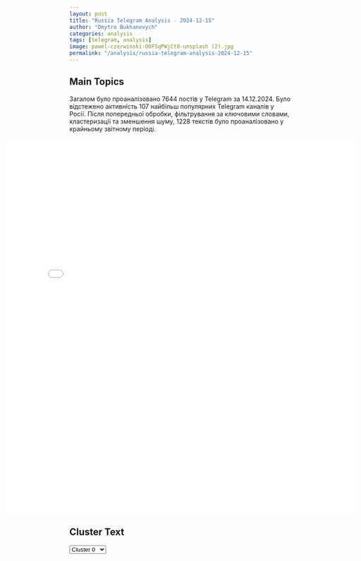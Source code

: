 ```yaml
---
layout: post
title: "Russia Telegram Analysis - 2024-12-15"
author: "Dmytro Bukhanevych"
categories: analysis
tags: [telegram, analysis]
image: pawel-czerwinski-OOFSqPWjCt0-unsplash (2).jpg
permalink: "/analysis/russia-telegram-analysis-2024-12-15"
---
```


<style>
    /* Adjusting iframe-container styles */
    .wide-iframe-container {
        width: calc(100% + 30vw);  /* Extending the width */
        margin-left: -15vw;       /* Negative margin to push to the left */
        overflow: hidden;         /* In case the iframe content spills over */
    }

    .wide-iframe-container iframe {
        width: 100%;  /* Making the iframe take the full width of its container */
        border: none; /* Removing any borders from the iframe */
    }

    /* Toggle mechanism */
    .hidden {
        display: none;
    }
    
    .show-content-target:checked + .show-content {
        display: block;
    }
</style>

<h2>Main Topics</h2>
<p>Загалом було проаналізовано 7644 постів у Telegram за 14.12.2024. Було відстежено активність 107 найбільш популярних Telegram каналів у Росії. Після попередньої обробки, фільтрування за ключовими словами, кластеризації та зменшення шуму, 1228 текстів було проаналізовано у крайньому звітному періоді.</p>
<!-- Embedding Main Plotly Visualization -->
<div class="wide-iframe-container">
    <iframe src="{{site.baseurl}}/visualizations/2024-12-15/fig_topics_time.html" height="850"></iframe>
</div>


<h2>Cluster Text</h2>

<!-- Dropdown to select a cluster -->
<select id="clusterSelector" onchange="displayClusterText()">
<option value="0">Cluster 0</option><option value="1">Cluster 1</option><option value="2">Cluster 2</option><option value="3">Cluster 3</option><option value="4">Cluster 4</option><option value="5">Cluster 5</option><option value="6">Cluster 6</option><option value="7">Cluster 7</option><option value="8">Cluster 8</option><option value="9">Cluster 9</option><option value="10">Cluster 10</option><option value="11">Cluster 11</option><option value="12">Cluster 12</option><option value="13">Cluster 13</option><option value="14">Cluster 14</option><option value="15">Cluster 15</option><option value="16">Cluster 16</option><option value="17">Cluster 17</option><option value="18">Cluster 18</option>
</select>

<!-- Display area for the selected cluster's text -->
<div id="clusterTextDisplay" class="hidden"></div>

<script type="text/javascript">
    var clusterDetails = {"0": "<b>Total Posts:</b> 117<br><b>Date:</b> 2024-12-14 20:40:39+00:00<br><b>Author:</b> voenkorkotenok<br><b>Link:</b> https://t.me/s/voenkorKotenok/60737<br><b>Subscribers:</b> 393025<br><b>Text:</b> \u0422\u0435\u043a\u0441\u0442: \u0421\u0435\u0432\u0435\u0440\u0441\u043a\u043e\u0435 \u043d\u0430\u043f\u0440\u0430\u0432\u043b\u0435\u043d\u0438\u0435. \u0428\u0442\u0443\u0440\u043c\u043e\u0432\u044b\u0435 \u0433\u0440\u0443\u043f\u043f\u044b \u0412\u0421 \u0420\u0424 \u043f\u0440\u0438 \u043f\u043e\u0434\u0434\u0435\u0440\u0436\u043a\u0435 \u0431\u0440\u043e\u043d\u0435\u0442\u0435\u0445\u043d\u0438\u043a\u0438, \u0430\u0440\u0442\u0438\u043b\u043b\u0435\u0440\u0438\u0438 \u0438 FPV-\u0434\u0440\u043e\u043d\u043e\u0432, \u043f\u0440\u043e\u0440\u0432\u0430\u043b\u0438 \u043e\u0431\u043e\u0440\u043e\u043d\u0443 \u0443\u043a\u0440\u043e\u0432 \u043f\u043e \u043f\u0435\u0440\u0435\u0441\u0435\u0447\u0451\u043d\u043d\u043e\u0439 \u043c\u0435\u0441\u0442\u043d\u043e\u0441\u0442\u0438 \u043d\u0430 \u0441\u0442\u044b\u043a\u0435 \u0431\u0440\u0438\u0433\u0430\u0434 \u0412\u0421\u0423 \u043f\u043e \u043d\u0430\u043f\u0440\u0430\u0432\u043b\u0435\u043d\u0438\u044e \u043a \u0421\u0435\u0432\u0435\u0440\u0441\u043a\u0443 \u043e\u0442 \u0417\u043e\u043b\u043e\u0442\u0430\u0440\u0451\u0432\u043a\u0438 \u043d\u0430 2 \u043a\u043c \u0438 \u0437\u0430\u043a\u0440\u0435\u043f\u0438\u043b\u0438\u0441\u044c.\u041f\u0440\u043e\u0442\u0438\u0432\u043d\u0438\u043a \u043f\u044b\u0442\u0430\u0435\u0442\u0441\u044f \u0441\u0431\u0438\u0442\u044c \u043d\u0430\u0448\u0438\u0445 \u0448\u0442\u0443\u0440\u043c\u043e\u0432 \u043f\u0440\u0438 \u043f\u043e\u043c\u043e\u0449\u0438 FPV-\u0434\u0440\u043e\u043d\u043e\u0432.@voenkorKotenok", "1": "<b>Total Posts:</b> 33<br><b>Date:</b> 2024-12-14 13:10:25+00:00<br><b>Author:</b> kontext_channel<br><b>Link:</b> https://t.me/s/kontext_channel/45623<br><b>Subscribers:</b> 906547<br><b>Text:</b> \u0422\u0435\u043a\u0441\u0442: \u0414\u043e\u043d\u0430\u043b\u044c\u0434 \u0422\u0440\u0430\u043c\u043f \u043f\u0440\u0438\u0437\u0432\u0430\u043b \u0441\u0431\u0438\u0432\u0430\u0442\u044c \u0442\u0430\u0438\u043d\u0441\u0442\u0432\u0435\u043d\u043d\u044b\u0435 \u0431\u0435\u0441\u043f\u0438\u043b\u043e\u0442\u043d\u0438\u043a\u0438, \u043a\u043e\u0442\u043e\u0440\u044b\u0435 \u0432\u0438\u0434\u044f\u0442 \u0430\u043c\u0435\u0440\u0438\u043a\u0430\u043d\u0446\u044b  \u0418\u0437\u0431\u0440\u0430\u043d\u043d\u044b\u0439 \u043f\u0440\u0435\u0437\u0438\u0434\u0435\u043d\u0442 \u0421\u0428\u0410 \u0414\u043e\u043d\u0430\u043b\u044c\u0434 \u0422\u0440\u0430\u043c\u043f \u0437\u0430\u044f\u0432\u0438\u043b, \u0447\u0442\u043e \u0432\u043b\u0430\u0441\u0442\u0438 \u0441\u0442\u0440\u0430\u043d\u044b \u043d\u0435 \u043c\u043e\u0433\u0443\u0442 \u043d\u0435 \u0437\u043d\u0430\u0442\u044c \u043e \u0441\u0442\u0440\u0430\u043d\u043d\u044b\u0445 \u0431\u043e\u043b\u044c\u0448\u0438\u0445 \u0431\u0435\u0441\u043f\u0438\u043b\u043e\u0442\u043d\u044b\u0445 \u0430\u043f\u043f\u0430\u0440\u0430\u0442\u0430\u0445, \u043f\u043e\u043b\u0435\u0442\u044b \u043a\u043e\u0442\u043e\u0440\u044b\u0445 \u0441 \u0441\u0435\u0440\u0435\u0434\u0438\u043d\u044b \u043d\u043e\u044f\u0431\u0440\u044f \u0441\u0442\u0430\u043b\u0438 \u0437\u0430\u043c\u0435\u0447\u0430\u0442\u044c \u043f\u043e \u043d\u043e\u0447\u0430\u043c \u0432 \u0446\u0435\u043d\u0442\u0440\u0430\u043b\u044c\u043d\u044b\u0445 \u0438 \u0441\u0435\u0432\u0435\u0440\u043d\u044b\u0445 \u0440\u0430\u0439\u043e\u043d\u0430\u0445 \u0448\u0442\u0430\u0442\u0430 \u041d\u044c\u044e-\u0414\u0436\u0435\u0440\u0441\u0438 \u0438 \u0432 \u041d\u044c\u044e-\u0419\u043e\u0440\u043a\u0435. \ud83d\udcac\u0417\u0430\u0433\u0430\u0434\u043e\u0447\u043d\u044b\u0435 \u0431\u0435\u0441\u043f\u0438\u043b\u043e\u0442\u043d\u044b\u0435 \u043b\u0435\u0442\u0430\u0442\u0435\u043b\u044c\u043d\u044b\u0435 \u0430\u043f\u043f\u0430\u0440\u0430\u0442\u044b \u043f\u043e \u0432\u0441\u0435\u0439 \u0441\u0442\u0440\u0430\u043d\u0435. \u041d\u0435\u0443\u0436\u0435\u043b\u0438 \u044d\u0442\u043e \u043c\u043e\u0436\u0435\u0442 \u043f\u0440\u043e\u0438\u0441\u0445\u043e\u0434\u0438\u0442\u044c \u0431\u0435\u0437 \u0432\u0435\u0434\u043e\u043c\u0430 \u043d\u0430\u0448\u0435\u0433\u043e \u043f\u0440\u0430\u0432\u0438\u0442\u0435\u043b\u044c\u0441\u0442\u0432\u0430? \u042f \u0442\u0430\u043a \u043d\u0435 \u0434\u0443\u043c\u0430\u044e! \u041f\u0443\u0441\u0442\u044c \u043e\u0431\u0449\u0435\u0441\u0442\u0432\u0435\u043d\u043d\u043e\u0441\u0442\u044c \u0443\u0437\u043d\u0430\u0435\u0442, \u0438 \u043d\u0435\u043c\u0435\u0434\u043b\u0435\u043d\u043d\u043e. \u0418\u043d\u0430\u0447\u0435 \u2014 \u0441\u0431\u0438\u0432\u0430\u0439\u0442\u0435 \u0438\u0445!\ud83d\udcac \u2014 \u043d\u0430\u043f\u0438\u0441\u0430\u043b \u0422\u0440\u0430\u043c\u043f \u0432 \u0441\u043e\u0446\u0441\u0435\u0442\u0438 TruthSocial. \u041f\u043e \u0434\u0430\u043d\u043d\u044b\u043c ABC, \u0431\u0435\u0441\u043f\u0438\u043b\u043e\u0442\u043d\u0438\u043a\u0438, \u0437\u0430\u043c\u0435\u0447\u0435\u043d\u043d\u044b\u0435 \u043d\u0430\u0434 \u041d\u044c\u044e-\u0414\u0436\u0435\u0440\u0441\u0438, \u0433\u043e\u0440\u0430\u0437\u0434\u043e \u043a\u0440\u0443\u043f\u043d\u0435\u0435 \u043e\u0431\u044b\u0447\u043d\u044b\u0445 \u043a\u043e\u043c\u043c\u0435\u0440\u0447\u0435\u0441\u043a\u0438\u0445 \u0434\u0440\u043e\u043d\u043e\u0432. \u041a\u0430\u043a \u0441\u043e\u043e\u0431\u0449\u0438\u043b \u0442\u0435\u043b\u0435\u043a\u0430\u043d\u0430\u043b, \u0432 \u041c\u0438\u043d\u0438\u0441\u0442\u0435\u0440\u0441\u0442\u0432\u0435 \u0432\u043d\u0443\u0442\u0440\u0435\u043d\u043d\u0435\u0439 \u0431\u0435\u0437\u043e\u043f\u0430\u0441\u043d\u043e\u0441\u0442\u0438 \u0421\u0428\u0410 \u0437\u0430\u044f\u0432\u0438\u043b\u0438, \u0447\u0442\u043e \u00ab\u043d\u0435\u044f\u0441\u043d\u043e, \u043a\u0442\u043e \u0443\u043f\u0440\u0430\u0432\u043b\u044f\u0435\u0442\u00bb \u0434\u0440\u043e\u043d\u0430\u043c\u0438, \u043d\u043e \u00ab\u0448\u0442\u0430\u0442 \u041d\u044c\u044e-\u0414\u0436\u0435\u0440\u0441\u0438 \u0438 \u0435\u0433\u043e \u0430\u0433\u0435\u043d\u0442\u0441\u0442\u0432\u0430 \u043d\u0435 \u0438\u043c\u0435\u044e\u0442 \u043e\u0442\u043d\u043e\u0448\u0435\u043d\u0438\u044f \u043a \u0443\u043f\u0440\u0430\u0432\u043b\u0435\u043d\u0438\u044e \u044d\u0442\u0438\u043c\u0438 \u0431\u0435\u0441\u043f\u0438\u043b\u043e\u0442\u043d\u0438\u043a\u0430\u043c\u0438\u00bb", "2": "<b>Total Posts:</b> 223<br><b>Date:</b> 2024-12-14 15:04:04+00:00<br><b>Author:</b> rt_russian<br><b>Link:</b> https://t.me/s/rt_russian/224151<br><b>Subscribers:</b> 1017661<br><b>Text:</b> \u0422\u0435\u043a\u0441\u0442: \u0412\u0435\u0441\u043d\u043e\u0439 2025 \u0433\u043e\u0434\u0430 \u0412\u0421\u0423 \u00ab\u043f\u0440\u043e\u0441\u0442\u043e \u0440\u0430\u0437\u0431\u0435\u0433\u0443\u0442\u0441\u044f\u00bb, \u0441\u0447\u0438\u0442\u0430\u0435\u0442 \u0443\u043a\u0440\u0430\u0438\u043d\u0441\u043a\u0438\u0439 \u0436\u0443\u0440\u043d\u0430\u043b\u0438\u0441\u0442 \u0412\u043b\u0430\u0434\u0438\u043c\u0438\u0440 \u0411\u043e\u0439\u043a\u043e.\u041e \u043f\u0440\u0438\u0447\u0438\u043d\u0430\u0445 \u043e\u043d \u043d\u0430\u043f\u0438\u0441\u0430\u043b \u0432 \u0441\u043e\u0446\u0441\u0435\u0442\u044f\u0445. \u0421\u043e\u0431\u0440\u0430\u043b\u0438 \u0433\u043b\u0430\u0432\u043d\u043e\u0435:\u25aa\ufe0f\u0438\u0437-\u0437\u0430 \u043f\u0440\u043e\u0431\u043b\u0435\u043c \u0441 \u043b\u0438\u0447\u043d\u044b\u043c \u0441\u043e\u0441\u0442\u0430\u0432\u043e\u043c \u0412\u0421\u0423 \u0444\u043e\u0440\u0442\u0438\u0444\u0438\u043a\u0430\u0446\u0438\u0438 \u0441\u0442\u043e\u044f\u0442 \u043f\u0443\u0441\u0442\u044b\u043c\u0438. \u041f\u043e\u0434 \u041a\u0443\u0440\u0430\u0445\u043e\u0432\u043e, \u043f\u043e \u0441\u043b\u043e\u0432\u0430\u043c \u0411\u043e\u0439\u043a\u043e, \u043d\u0430 \u0443\u043a\u0440\u0430\u0438\u043d\u0441\u043a\u0438\u0435 \u043f\u043e\u0437\u0438\u0446\u0438\u0438 \u0437\u0430\u0435\u0445\u0430\u043b \u0440\u043e\u0441\u0441\u0438\u0439\u0441\u043a\u0438\u0439 \u0442\u0430\u043d\u043a, \u043f\u043e \u043d\u0435\u043c\u0443 \u0431\u044b\u043b\u043e \u043d\u0435\u043a\u043e\u043c\u0443 \u0441\u0442\u0440\u0435\u043b\u044f\u0442\u044c;\u25aa\ufe0f\u043d\u0430 \u044d\u0442\u0443 \u043f\u043e\u0437\u0438\u0446\u0438\u044e \u0434\u043b\u044f \u0443\u0441\u0438\u043b\u0435\u043d\u0438\u044f \u043f\u0435\u0440\u0435\u0431\u0440\u043e\u0441\u0438\u043b\u0438 90 \u0431\u043e\u0439\u0446\u043e\u0432, \u043d\u043e \u0434\u043e\u0435\u0445\u0430\u043b\u0438 \u0442\u043e\u043b\u044c\u043a\u043e \u0442\u0440\u043e\u0435 \u2014 \u043e\u0441\u0442\u0430\u043b\u044c\u043d\u044b\u0435 \u0440\u0430\u0437\u0431\u0435\u0436\u0430\u043b\u0438\u0441\u044c. \u0422\u0430\u043a\u043e\u0435 \u0432\u0441\u0442\u0440\u0435\u0447\u0430\u0435\u0442\u0441\u044f \u0438 \u043d\u0430 \u0434\u0440\u0443\u0433\u0438\u0445 \u0443\u0447\u0430\u0441\u0442\u043a\u0430\u0445 \u0444\u0440\u043e\u043d\u0442\u0430;\u25aa\ufe0f\u0432 \u0443\u0447\u0435\u0431\u043d\u044b\u0445 \u0446\u0435\u043d\u0442\u0440\u0430\u0445 \u0441\u043b\u043e\u0436\u043d\u0430\u044f \u0441\u0438\u0442\u0443\u0430\u0446\u0438\u044f \u0441 \u043d\u043e\u0432\u043e\u0431\u0440\u0430\u043d\u0446\u0430\u043c\u0438 \u2014 \u043e\u043d\u0438 \u0441\u0431\u0435\u0433\u0430\u044e\u0442. \u0414\u0435\u0437\u0435\u0440\u0442\u0438\u0440\u044b \u0436\u0430\u043b\u0443\u044e\u0442\u0441\u044f \u043d\u0430 \u043e\u0442\u0441\u0443\u0442\u0441\u0442\u0432\u0438\u0435 \u0432\u043e\u0435\u043d\u043d\u043e\u0439 \u043f\u043e\u0434\u0433\u043e\u0442\u043e\u0432\u043a\u0438, \u0434\u0435\u0434\u043e\u0432\u0449\u0438\u043d\u0443 \u0438 \u0438\u0437\u0434\u0435\u0432\u0430\u0442\u0435\u043b\u044c\u0441\u0442\u0432\u0430;\u25aa\ufe0f\u0438\u0437 \u0443\u0447\u0435\u0431\u043d\u043e\u0433\u043e \u0446\u0435\u043d\u0442\u0440\u0430 \u0432 \u0414\u043d\u0435\u043f\u0440\u043e\u043f\u0435\u0442\u0440\u043e\u0432\u0441\u043a\u043e\u0439 \u043e\u0431\u043b\u0430\u0441\u0442\u0438 \u043d\u0435\u0434\u0430\u0432\u043d\u043e \u0441\u0431\u0435\u0436\u0430\u043b\u0438 70 \u0447\u0435\u043b\u043e\u0432\u0435\u043a, \u0430 \u0447\u0435\u0440\u0435\u0437 \u043c\u0435\u0441\u044f\u0446 \u0435\u0449\u0451 30;\u25aa\ufe0f\u0437\u0430 \u043d\u043e\u044f\u0431\u0440\u044c 2024 \u0433\u043e\u0434\u0430 \u0437\u0430 \u0441\u0430\u043c\u043e\u0432\u043e\u043b\u043a\u0443 \u0438 \u0434\u0435\u0437\u0435\u0440\u0442\u0438\u0440\u0441\u0442\u0432\u043e \u0431\u044b\u043b\u043e \u0437\u0430\u0432\u0435\u0434\u0435\u043d\u043e \u043f\u043e\u0447\u0442\u0438 19 \u0442\u044b\u0441. \u043d\u043e\u0432\u044b\u0445 \u0443\u0433\u043e\u043b\u043e\u0432\u043d\u044b\u0445 \u0434\u0435\u043b, \u0447\u0442\u043e \u0432 \u043b\u0443\u0447\u0448\u0435\u043c \u0441\u043b\u0443\u0447\u0430\u0435 \u043f\u043e\u043b\u043e\u0432\u0438\u043d\u0430 \u043e\u0442 \u0440\u0435\u0430\u043b\u044c\u043d\u043e\u0433\u043e \u0447\u0438\u0441\u043b\u0430;\u25aa\ufe0f\u0441 \u0444\u0435\u0432\u0440\u0430\u043b\u044f 2022 \u0433\u043e\u0434\u0430 \u0437\u0430\u0432\u0435\u0434\u0435\u043d\u043e \u0441\u0432\u044b\u0448\u0435 114 \u0442\u044b\u0441. \u0443\u0433\u043e\u043b\u043e\u0432\u043d\u044b\u0445 \u0434\u0435\u043b \u043e \u0441\u0430\u043c\u043e\u0432\u043e\u043b\u043a\u0435;\u25aa\ufe0f\u0435\u0449\u0451 \u043e\u0434\u043d\u0430 \u043f\u0440\u043e\u0431\u043b\u0435\u043c\u0430 \u2014 \u00ab\u0448\u0430\u0431\u0443\u043d\u0438\u043d\u0433\u00bb, \u0443\u043a\u043b\u043e\u043d\u0435\u043d\u0438\u0435 \u043e\u0442 \u0441\u043b\u0443\u0436\u0431\u044b \u043f\u043e \u0434\u043e\u0433\u043e\u0432\u043e\u0440\u0451\u043d\u043d\u043e\u0441\u0442\u0438 \u0441 \u043a\u043e\u043c\u0430\u043d\u0434\u0438\u0440\u043e\u043c. \u041d\u0430\u0437\u0432\u0430\u043b\u0438 \u0432 \u0447\u0435\u0441\u0442\u044c \u0443\u043a\u0440\u0430\u0438\u043d\u0441\u043a\u043e\u0433\u043e \u0433\u043b\u0430\u0432\u044b \u0426\u0435\u043d\u0442\u0440\u0430 \u043f\u043e \u0431\u043e\u0440\u044c\u0431\u0435 \u0441 \u043a\u043e\u0440\u0440\u0443\u043f\u0446\u0438\u0435\u0439 \u0412\u0438\u0442\u0430\u043b\u0438\u044f \u0428\u0430\u0431\u0443\u043d\u0438\u043d\u0430;\u25aa\ufe0f\u0438\u0437 1 \u043c\u043b\u043d \u043c\u043e\u0431\u0438\u043b\u0438\u0437\u043e\u0432\u0430\u043d\u043d\u044b\u0445 \u043d\u0430 \u0444\u0440\u043e\u043d\u0442\u0435 \u0444\u0430\u043a\u0442\u0438\u0447\u0435\u0441\u043a\u0438 \u043d\u0430\u0445\u043e\u0434\u044f\u0442\u0441\u044f 200\u2014250 \u0442\u044b\u0441., \u0434\u043e\u0431\u0430\u0432\u0438\u043b \u0436\u0443\u0440\u043d\u0430\u043b\u0438\u0441\u0442. \u041e\u0441\u0442\u0430\u043b\u044c\u043d\u044b\u0435 \u043a\u0443\u0434\u0430-\u0442\u043e \u00ab\u043f\u0440\u0438\u043a\u043e\u043c\u0430\u043d\u0434\u0438\u0440\u043e\u0432\u0430\u043d\u044b\u00bb \u0438 \u0436\u0438\u0432\u0443\u0442 \u0434\u043e\u043c\u0430.\u041a\u0430\u0440\u0442\u0438\u043d\u043a\u0430: \u043c\u0435\u043c \u0438\u0437 \u0441\u0435\u0442\u0438.\ud83d\udfe9 \u041f\u043e\u0434\u043f\u0438\u0441\u0430\u0442\u044c\u0441\u044f | \u041f\u0440\u0438\u0441\u043b\u0430\u0442\u044c \u043d\u043e\u0432\u043e\u0441\u0442\u044c | \u0427\u0438\u0442\u0430\u0442\u044c \u0430\u043d\u0430\u043b\u0438\u0442\u0438\u043a\u0443", "3": "<b>Total Posts:</b> 68<br><b>Date:</b> 2024-12-14 19:20:36+00:00<br><b>Author:</b> pravda_gerashchenko<br><b>Link:</b> https://t.me/s/Pravda_Gerashchenko/105755<br><b>Subscribers:</b> 494315<br><b>Text:</b> \u0422\u0435\u043a\u0441\u0442: 1025-\u0439 \u0434\u0435\u043d\u044c \u0432\u043e\u0439\u043d\u044b: \u0430\u0442\u0430\u043a\u0430 \u0412\u0421\u0423 \u043d\u0430 \u043d\u0435\u0444\u0442\u0435\u0431\u0430\u0437\u0443 \u0432 \u041e\u0440\u043b\u043e\u0432\u0441\u043a\u043e\u0439 \u043e\u0431\u043b\u0430\u0441\u0442\u0438, \u0441\u0430\u043c\u043e\u0443\u0442\u0438\u043b\u0438\u0437\u0430\u0446\u0438\u044f \u043e\u043a\u043a\u0443\u043f\u0430\u043d\u0442\u043e\u0432, \u0445\u043c\u0435\u043b\u044c\u043d\u044b\u0435 \u043c\u0435\u0447\u0442\u044b \u041c\u0435\u0434\u0432\u0435\u0434\u0435\u0432\u0430\u2705\u0411\u0435\u0441\u043f\u0438\u043b\u043e\u0442\u043d\u0438\u043a\u0438 \u0430\u0442\u0430\u043a\u043e\u0432\u0430\u043b\u0438 \u043d\u0435\u0444\u0442\u0435\u0431\u0430\u0437\u0443 \u0432 \u041e\u0440\u043b\u043e\u0432\u0441\u043a\u043e\u0439 \u043e\u0431\u043b\u0430\u0441\u0442\u0438.\u2705\u0412 \u0420\u0424 \u0443\u043d\u0438\u0447\u0442\u043e\u0436\u0435\u043d \u0438\u0441\u0442\u0440\u0435\u0431\u0438\u0442\u0435\u043b\u044c \u0421\u0443-30 \u0438 \u0442\u0440\u0438 \u043b\u043e\u043a\u043e\u043c\u043e\u0442\u0438\u0432\u0430.\u2705\u042e\u0436\u043d\u043e\u043a\u043e\u0440\u0435\u0439\u0441\u043a\u0438\u0439 \u043f\u0430\u0440\u043b\u0430\u043c\u0435\u043d\u0442 \u043f\u043e\u0434\u0434\u0435\u0440\u0436\u0430\u043b \u0438\u043c\u043f\u0438\u0447\u043c\u0435\u043d\u0442 \u043f\u0440\u0435\u0437\u0438\u0434\u0435\u043d\u0442\u0430.\u2705\u0412 \u0420\u043e\u0441\u0441\u0438\u0438 \u0441\u0442\u043e\u043b\u043a\u043d\u0443\u043b\u0438\u0441\u044c \u0430\u0432\u0442\u043e\u0431\u0443\u0441 \u0438 \u0423\u0420\u0410\u041b \u0441 \u043e\u043a\u043a\u0443\u043f\u0430\u043d\u0442\u0430\u043c\u0438.\u2705\u041c\u0435\u0434\u0432\u0435\u0434\u0435\u0432 \u043f\u043e\u043c\u0435\u0447\u0442\u0430\u043b \u043e \"\u043d\u043e\u0432\u044b\u0445 \u0440\u0435\u0433\u0438\u043e\u043d\u0430\u0445 \u0432 \u0441\u043e\u0441\u0442\u0430\u0432\u0435 \u0420\u0424\".\u2705\u0420\u043e\u0441\u0441\u0438\u044f\u043d\u0435 \u043d\u0430\u0447\u0430\u043b\u0438 \u0438\u0441\u043f\u043e\u043b\u044c\u0437\u043e\u0432\u0430\u0442\u044c \u0441\u043e\u043b\u0434\u0430\u0442 \u041a\u041d\u0414\u0420 \u0432 \u0448\u0442\u0443\u0440\u043c\u0430\u0445.\ud83d\udcf9Ivo21840813/Twitter\ud83d\ude80 \u041f\u043e\u0434\u043f\u0438\u0441\u0430\u0442\u044c\u0441\u044f / Eng Twitter / YouTube / Eng \u0422elegram", "4": "<b>Total Posts:</b> 40<br><b>Date:</b> 2024-12-14 00:20:42+00:00<br><b>Author:</b> rt_russian<br><b>Link:</b> https://t.me/s/rt_russian/224077<br><b>Subscribers:</b> 1017661<br><b>Text:</b> \u0422\u0435\u043a\u0441\u0442: \u0412\u043e\u0437\u0433\u043e\u0440\u0430\u043d\u0438\u0435 \u0442\u043e\u043f\u043b\u0438\u0432\u0430 \u043d\u0430 \u043e\u0431\u044a\u0435\u043a\u0442\u0435 \u0438\u043d\u0444\u0440\u0430\u0441\u0442\u0440\u0443\u043a\u0442\u0443\u0440\u044b \u043f\u0440\u043e\u0438\u0437\u043e\u0448\u043b\u043e \u0432 \u041e\u0440\u043b\u043e\u0432\u0441\u043a\u043e\u0439 \u043e\u0431\u043b\u0430\u0441\u0442\u0438 \u0432 \u0440\u0435\u0437\u0443\u043b\u044c\u0442\u0430\u0442\u0435 \u043c\u0430\u0441\u0441\u0438\u0440\u043e\u0432\u0430\u043d\u043d\u043e\u0439 \u0430\u0442\u0430\u043a\u0438 \u0411\u041f\u041b\u0410, \u0441\u043e\u043e\u0431\u0449\u0438\u043b \u0433\u0443\u0431\u0435\u0440\u043d\u0430\u0442\u043e\u0440 \u041a\u043b\u044b\u0447\u043a\u043e\u0432.\u041f\u043e \u0435\u0433\u043e \u0441\u043b\u043e\u0432\u0430\u043c, \u0442\u0430\u043a\u0436\u0435 \u043e\u0441\u043a\u043e\u043b\u043a\u0430\u043c\u0438 \u0441\u0431\u0438\u0442\u044b\u0445 \u0431\u0435\u0441\u043f\u0438\u043b\u043e\u0442\u043d\u0438\u043a\u043e\u0432 \u0431\u044b\u043b\u043e \u043f\u043e\u0432\u0440\u0435\u0436\u0434\u0435\u043d\u043e \u043e\u0441\u0442\u0435\u043a\u043b\u0435\u043d\u0438\u0435 \u043d\u0435\u0441\u043a\u043e\u043b\u044c\u043a\u0438\u0445 \u0447\u0430\u0441\u0442\u043d\u044b\u0445 \u0434\u043e\u043c\u043e\u0432, \u0436\u0435\u0440\u0442\u0432 \u0438 \u043f\u043e\u0441\u0442\u0440\u0430\u0434\u0430\u0432\u0448\u0438\u0445 \u043d\u0435\u0442.UPD. \u041e\u0433\u043e\u043d\u044c \u043d\u0430 \u043e\u0431\u044a\u0435\u043a\u0442\u0435 \u0442\u043e\u043f\u043b\u0438\u0432\u043d\u043e\u0439 \u0438\u043d\u0444\u0440\u0430\u0441\u0442\u0440\u0443\u043a\u0442\u0443\u0440\u044b \u043b\u043e\u043a\u0430\u043b\u0438\u0437\u043e\u0432\u0430\u043d, \u043f\u043e\u0441\u0442\u0440\u0430\u0434\u0430\u0432\u0448\u0438\u0445 \u043d\u0435\u0442, \u0443\u0442\u043e\u0447\u043d\u0438\u043b \u041a\u043b\u044b\u0447\u043a\u043e\u0432.\ud83d\udfe9 \u041f\u043e\u0434\u043f\u0438\u0441\u0430\u0442\u044c\u0441\u044f | \u041f\u0440\u0438\u0441\u043b\u0430\u0442\u044c \u043d\u043e\u0432\u043e\u0441\u0442\u044c | \u0427\u0438\u0442\u0430\u0442\u044c \u0430\u043d\u0430\u043b\u0438\u0442\u0438\u043a\u0443", "5": "<b>Total Posts:</b> 76<br><b>Date:</b> 2024-12-14 04:30:01+00:00<br><b>Author:</b> dimsmirnov175<br><b>Link:</b> https://t.me/s/dimsmirnov175/86045<br><b>Subscribers:</b> 342004<br><b>Text:</b> \u0422\u0435\u043a\u0441\u0442: \u041c\u0438\u043d\u043e\u0431\u043e\u0440\u043e\u043d\u044b \u0420\u043e\u0441\u0441\u0438\u0438: \u0412 \u0442\u0435\u0447\u0435\u043d\u0438\u0435 \u043f\u0440\u043e\u0448\u0435\u0434\u0448\u0435\u0439 \u043d\u043e\u0447\u0438 \u043f\u0440\u0438 \u043f\u043e\u043f\u044b\u0442\u043a\u0435 \u043a\u0438\u0435\u0432\u0441\u043a\u043e\u0433\u043e \u0440\u0435\u0436\u0438\u043c\u0430 \u0441\u043e\u0432\u0435\u0440\u0448\u0438\u0442\u044c \u0442\u0435\u0440\u0440\u043e\u0440\u0438\u0441\u0442\u0438\u0447\u0435\u0441\u043a\u0438\u0435 \u0430\u0442\u0430\u043a\u0438 \u0441 \u043f\u0440\u0438\u043c\u0435\u043d\u0435\u043d\u0438\u0435\u043c \u0411\u041f\u041b\u0410 \u0441\u0430\u043c\u043e\u043b\u0435\u0442\u043d\u043e\u0433\u043e \u0442\u0438\u043f\u0430 \u0434\u0435\u0436\u0443\u0440\u043d\u044b\u043c\u0438 \u0441\u0440\u0435\u0434\u0441\u0442\u0432\u0430\u043c\u0438 \u041f\u0412\u041e \u0443\u043d\u0438\u0447\u0442\u043e\u0436\u0435\u043d\u043e \u0438 \u043f\u0435\u0440\u0435\u0445\u0432\u0430\u0447\u0435\u043d\u043e 37 \u0443\u043a\u0440\u0430\u0438\u043d\u0441\u043a\u0438\u0445 \u0431\u0435\u0441\u043f\u0438\u043b\u043e\u0442\u043d\u044b\u0445 \u043b\u0435\u0442\u0430\u0442\u0435\u043b\u044c\u043d\u044b\u0445 \u0430\u043f\u043f\u0430\u0440\u0430\u0442\u043e\u0432. \u041f\u043e 12 \u0411\u041f\u041b\u0410 \u0443\u043d\u0438\u0447\u0442\u043e\u0436\u0435\u043d\u044b \u0438 \u043f\u0435\u0440\u0435\u0445\u0432\u0430\u0447\u0435\u043d\u044b \u043d\u0430\u0434 \u0442\u0435\u0440\u0440\u0438\u0442\u043e\u0440\u0438\u044f\u043c\u0438 \u041a\u0443\u0440\u0441\u043a\u043e\u0439 \u043e\u0431\u043b\u0430\u0441\u0442\u0438 \u0438 \u041a\u0440\u0430\u0441\u043d\u043e\u0434\u0430\u0440\u0441\u043a\u043e\u0433\u043e \u043a\u0440\u0430\u044f, 7 \u0411\u041f\u041b\u0410 \u0441\u0431\u0438\u0442\u043e \u043d\u0430\u0434 \u0442\u0435\u0440\u0440\u0438\u0442\u043e\u0440\u0438\u0435\u0439 \u0411\u0440\u044f\u043d\u0441\u043a\u043e\u0439 \u043e\u0431\u043b\u0430\u0441\u0442\u0438, 5 - \u043d\u0430\u0434 \u0442\u0435\u0440\u0440\u0438\u0442\u043e\u0440\u0438\u0435\u0439 \u041e\u0440\u043b\u043e\u0432\u0441\u043a\u043e\u0439 \u043e\u0431\u043b\u0430\u0441\u0442\u0438 \u0438 1 - \u043d\u0430\u0434 \u0430\u043a\u0432\u0430\u0442\u043e\u0440\u0438\u0435\u0439 \u0410\u0437\u043e\u0432\u0441\u043a\u043e\u0433\u043e \u043c\u043e\u0440\u044f.\u041f\u043e\u0434\u043f\u0438\u0448\u0438\u0441\u044c \u043d\u0430 \u041f\u0423\u041b N3", "6": "<b>Total Posts:</b> 46<br><b>Date:</b> 2024-12-14 15:46:02+00:00<br><b>Author:</b> proofzzz<br><b>Link:</b> https://t.me/s/proofzzz/28812<br><b>Subscribers:</b> 597577<br><b>Text:</b> \u0422\u0435\u043a\u0441\u0442: \u041c\u0435\u0434\u0432\u0435\u0434\u0435\u0432 \u0430\u043d\u043e\u043d\u0441\u0438\u0440\u043e\u0432\u0430\u043b \u0432\u043e\u0437\u043c\u043e\u0436\u043d\u043e\u0441\u0442\u044c \u043f\u043e\u044f\u0432\u043b\u0435\u043d\u0438\u044f \u0432 \u0441\u043e\u0441\u0442\u0430\u0432\u0435 \u0420\u043e\u0441\u0441\u0438\u0438 \u043d\u043e\u0432\u044b\u0445 \u0440\u0435\u0433\u0438\u043e\u043d\u043e\u0432 \u0438 \u043f\u043e\u043e\u0431\u0435\u0449\u0430\u043b, \u0447\u0442\u043e \u043a\u0430\u0436\u0434\u044b\u0439 \u0438\u0437 \u043d\u043e\u0432\u044b\u0445 \u0441\u0443\u0431\u044a\u0435\u043a\u0442\u043e\u0432 \u0420\u0424 \u0441\u0442\u0430\u043d\u0435\u0442 \u0434\u0440\u0430\u0439\u0432\u0435\u0440\u043e\u043c \u0440\u0430\u0437\u0432\u0438\u0442\u0438\u044f \u0441\u0442\u0440\u0430\u043d\u044b. \u041a\u043e\u0435-\u043a\u0442\u043e \u043f\u0440\u0438\u0433\u043d\u0443\u043b\u0441\u044f. \u0410\u0445, \u043a\u0430\u043a \u0443\u043c\u0435\u0435\u0442 \u0434\u0435\u0440\u0436\u0430\u0442\u044c \u0437\u0440\u0438\u0442\u0435\u043b\u044f \u0432 \u043d\u0430\u043f\u0440\u044f\u0436\u0435\u043d\u0438\u0438 \u043d\u0430\u0448 \u0414\u043c\u0438\u0442\u0440\u0438\u0439 \u0410\u043d\u0430\u0442\u043e\u043b\u044c\u0435\u0432\u0438\u0447!Z\u043b\u043e\u0439 \u041f\u0440\u0443\u0444", "7": "<b>Total Posts:</b> 18<br><b>Date:</b> 2024-12-14 12:13:28+00:00<br><b>Author:</b> ostashkonews<br><b>Link:</b> https://t.me/s/OstashkoNews/165192<br><b>Subscribers:</b> 386838<br><b>Text:</b> \u0422\u0435\u043a\u0441\u0442: \ud83c\uddf7\ud83c\uddfa \u041f\u0443\u0442\u0438\u043d \u043f\u0440\u0435\u0434\u043b\u043e\u0436\u0438\u043b \u0440\u0430\u0441\u0448\u0438\u0440\u0438\u0442\u044c \u043f\u0440\u043e\u0435\u043a\u0442 \u00ab\u0412\u0440\u0435\u043c\u044f \u0433\u0435\u0440\u043e\u0435\u0432\u00bb \u0434\u043b\u044f \u0432\u0435\u0442\u0435\u0440\u0430\u043d\u043e\u0432 \u0421\u0412\u041e \u0438 \u0437\u0430\u043f\u0443\u0441\u0442\u0438\u0442\u044c \u0440\u0435\u0433\u0438\u043e\u043d\u0430\u043b\u044c\u043d\u044b\u0435 \u043f\u0440\u043e\u0433\u0440\u0430\u043c\u043c\u044b\ud83d\udcdd \u00ab\u0416\u0435\u043b\u0430\u044e\u0449\u0438\u0445 \u043f\u0440\u0438\u043d\u044f\u0442\u044c \u0443\u0447\u0430\u0441\u0442\u0438\u0435 \u0432 \u043f\u0440\u043e\u0433\u0440\u0430\u043c\u043c\u0435 \"\u0412\u0440\u0435\u043c\u044f \u0433\u0435\u0440\u043e\u0435\u0432\" \u2014 \u0434\u0435\u0441\u044f\u0442\u043a\u0438 \u0442\u044b\u0441\u044f\u0447, \u0441\u0435\u0439\u0447\u0430\u0441 \u0444\u043e\u0440\u043c\u0438\u0440\u0443\u0435\u0442\u0441\u044f \u0432\u0442\u043e\u0440\u043e\u0439 \u043f\u043e\u0442\u043e\u043a\u00bb, - \u0441\u043e\u043e\u0431\u0449\u0438\u043b \u043d\u0430 \u043f\u0430\u0440\u0442\u0438\u0439\u043d\u043e\u043c \u0441\u044a\u0435\u0437\u0434\u0435 \u00ab\u0415\u0420\u00bb \u043f\u0440\u0435\u0437\u0438\u0434\u0435\u043d\u0442 \u0412\u043b\u0430\u0434\u0438\u043c\u0438\u0440 \u041f\u0443\u0442\u0438\u043d.\u041e\u0441\u0442\u0430\u0448\u043a\u043e! \u0412\u0430\u0436\u043d\u043e\u0435 | \u043f\u043e\u0434\u043f\u0438\u0448\u0438\u0441\u044c", "8": "<b>Total Posts:</b> 125<br><b>Date:</b> 2024-12-14 12:39:37+00:00<br><b>Author:</b> solovievlive<br><b>Link:</b> https://t.me/s/SolovievLive/302429<br><b>Subscribers:</b> 1308356<br><b>Text:</b> \u0422\u0435\u043a\u0441\u0442: \u0413\u043b\u0430\u0432\u043d\u044b\u0435 \u0437\u0430\u044f\u0432\u043b\u0435\u043d\u0438\u044f \u0412\u043b\u0430\u0434\u0438\u043c\u0438\u0440\u0430 \u041f\u0443\u0442\u0438\u043d\u0430 \u043d\u0430 \u0441\u044a\u0435\u0437\u0434\u0435 \u00ab\u0415\u0434\u0438\u043d\u043e\u0439 \u0420\u043e\u0441\u0441\u0438\u0438\u00bb:\ud83d\udfe5\u0412\u0441\u0435 \u043f\u0430\u0440\u043b\u0430\u043c\u0435\u043d\u0442\u0441\u043a\u0438\u0435 \u043f\u0430\u0440\u0442\u0438\u0438 \u0420\u043e\u0441\u0441\u0438\u0438 \u043f\u043e\u0434\u0434\u0435\u0440\u0436\u0438\u0432\u0430\u044e\u0442 \u0442\u043e, \u0447\u0442\u043e \u043d\u0430\u043f\u0440\u0430\u0432\u043b\u0435\u043d\u043e \u043d\u0430 \u0437\u0430\u0449\u0438\u0442\u0443 \u043b\u044e\u0434\u0435\u0439 \u0432 \u0414\u043e\u043d\u0431\u0430\u0441\u0441\u0435 \u0438 \u041d\u043e\u0432\u043e\u0440\u043e\u0441\u0441\u0438\u0438;\ud83d\udfe5\u0423\u0447\u0430\u0441\u0442\u0438\u0435 \u0434\u0435\u043f\u0443\u0442\u0430\u0442\u043e\u0432 \u0440\u0430\u0437\u043d\u044b\u0445 \u0443\u0440\u043e\u0432\u043d\u0435\u0439 \u0432 \u0421\u0412\u041e \u2014 \u043c\u0443\u0436\u0435\u0441\u0442\u0432\u0435\u043d\u043d\u044b\u0439 \u0438 \u0441\u043c\u0435\u043b\u044b\u0439 \u0448\u0430\u0433, \u0434\u043e\u0441\u0442\u043e\u0439\u043d\u044b\u0439 \u0432\u0441\u044f\u0447\u0435\u0441\u043a\u043e\u0433\u043e \u0443\u0432\u0430\u0436\u0435\u043d\u0438\u044f;\ud83d\udfe5\u0420\u0435\u0448\u0435\u043d\u0438\u0435 \u00ab\u0415\u0434\u0438\u043d\u043e\u0439 \u0420\u043e\u0441\u0441\u0438\u0438\u00bb \u0432\u044b\u0434\u0432\u0438\u0433\u0430\u0442\u044c \u043d\u0430 \u0432\u044b\u0431\u043e\u0440\u0430\u0445 \u043c\u043d\u043e\u0433\u043e \u0432\u0435\u0442\u0435\u0440\u0430\u043d\u043e\u0432 \u0441\u043f\u0435\u0446\u043e\u043f\u0435\u0440\u0430\u0446\u0438\u0438 \u2014 \u043f\u0440\u0430\u0432\u0438\u043b\u044c\u043d\u043e\u0435, \u00ab\u0441\u0442\u0440\u0430\u043d\u0430 \u0432 \u044d\u0442\u043e\u043c \u043d\u0443\u0436\u0434\u0430\u0435\u0442\u0441\u044f\u00bb;\ud83d\udfe5\u0412\u043b\u0430\u0434\u0438\u043c\u0438\u0440 \u041f\u0443\u0442\u0438\u043d \u043f\u0440\u0435\u0434\u043b\u043e\u0436\u0438\u043b \u0440\u0430\u0441\u0448\u0438\u0440\u0438\u0442\u044c \u043f\u0440\u043e\u0435\u043a\u0442 \u00ab\u0412\u0440\u0435\u043c\u044f \u0433\u0435\u0440\u043e\u0435\u0432\u00bb \u0434\u043b\u044f \u0432\u0435\u0442\u0435\u0440\u0430\u043d\u043e\u0432 \u0421\u0412\u041e, \u0437\u0430\u043f\u0443\u0441\u0442\u0438\u0442\u044c \u0440\u0435\u0433\u0438\u043e\u043d\u0430\u043b\u044c\u043d\u044b\u0435 \u043f\u0440\u043e\u0433\u0440\u0430\u043c\u043c\u044b;\ud83d\udfe5\u0424\u0440\u043e\u043d\u0442 \u0441\u0435\u0439\u0447\u0430\u0441 \u043f\u0440\u043e\u0445\u043e\u0434\u0438\u0442 \u043d\u0435 \u0442\u043e\u043b\u044c\u043a\u043e \u043f\u043e \u043b\u0438\u043d\u0438\u0438 \u0441\u043e\u043f\u0440\u0438\u043a\u043e\u0441\u043d\u043e\u0432\u0435\u043d\u0438\u044f, \u043d\u043e \u0437\u0430\u0442\u0440\u0430\u0433\u0438\u0432\u0430\u0435\u0442 \u0432\u0441\u0435 \u0441\u0442\u043e\u0440\u043e\u043d\u044b \u0436\u0438\u0437\u043d\u0438 \u2014 \u043a\u0443\u043b\u044c\u0442\u0443\u0440\u0443, \u043c\u0438\u0440\u043e\u0432\u043e\u0437\u0437\u0440\u0435\u043d\u0438\u0435, \u044d\u043a\u043e\u043d\u043e\u043c\u0438\u043a\u0443;\ud83d\udfe5\u0420\u043e\u0441\u0441\u0438\u044f \u0433\u043e\u0442\u043e\u0432\u0430 \u0434\u0430\u0442\u044c \u043f\u0440\u043e\u0442\u0438\u0432\u043d\u0438\u043a\u0430\u043c \u043e\u0442\u043f\u043e\u0440 \u043f\u043e \u0432\u0441\u0435\u043c\u0443 \u0444\u0440\u043e\u043d\u0442\u0443;\ud83d\udfe5\u0420\u043e\u0441\u0441\u0438\u044f \u0440\u0430\u0437\u0432\u0438\u0432\u0430\u0435\u0442\u0441\u044f, \u044d\u043a\u043e\u043d\u043e\u043c\u0438\u043a\u0430 \u0440\u0430\u0441\u0442\u0435\u0442, \u043d\u0435\u0441\u043c\u043e\u0442\u0440\u044f \u043d\u0430 \u0431\u0435\u0441\u043f\u0440\u0435\u0446\u0435\u0434\u0435\u043d\u0442\u043d\u044b\u0435 \u0432 \u043c\u0438\u0440\u043e\u0432\u043e\u0439 \u0438\u0441\u0442\u043e\u0440\u0438\u0438 \u0441\u0430\u043d\u043a\u0446\u0438\u0438;\ud83d\udfe5\u041d\u0438\u043a\u0430\u043a\u043e\u0439 \u0448\u0430\u043d\u0442\u0430\u0436 \u0438 \u043f\u043e\u043f\u044b\u0442\u043a\u0438 \u0438\u0437\u0432\u043d\u0435 \u043f\u043e\u043c\u0435\u0448\u0430\u0442\u044c \u0420\u043e\u0441\u0441\u0438\u0438 \u043d\u0438\u0447\u0435\u0433\u043e \u043d\u0435 \u0434\u0430\u0434\u0443\u0442, \u043e\u043d\u0430 \u00ab\u0443\u0432\u0435\u0440\u0435\u043d\u0430 \u0432 \u0441\u0435\u0431\u0435, \u0447\u0443\u0432\u0441\u0442\u0432\u0443\u0435\u0442 \u0441\u0432\u043e\u044e \u043f\u0440\u0430\u0432\u043e\u0442\u0443 \u0438 \u0441\u0438\u043b\u0443\u00bb;\ud83d\udfe5\u0412\u0441\u0435 \u0437\u0430\u0434\u0430\u0447\u0438 \u0420\u043e\u0441\u0441\u0438\u0438 \u043d\u0430 \u0431\u043b\u0438\u0436\u0430\u0439\u0448\u0443\u044e \u0438 \u0434\u0430\u043b\u044c\u043d\u0435\u0439\u0448\u0443\u044e \u043f\u0435\u0440\u0441\u043f\u0435\u043a\u0442\u0438\u0432\u044b \u0431\u0443\u0434\u0443\u0442 \u043e\u0431\u044f\u0437\u0430\u0442\u0435\u043b\u044c\u043d\u043e \u0440\u0435\u0448\u0435\u043d\u044b;\ud83d\udfe5\u0412\u043b\u0430\u0441\u0442\u0438 \u0434\u043e\u043b\u0436\u043d\u044b \u0441\u0432\u0435\u0440\u044f\u0442\u044c \u043a\u0430\u0436\u0434\u044b\u0439 \u0448\u0430\u0433 \u0441 \u043c\u043d\u0435\u043d\u0438\u0435\u043c \u043b\u044e\u0434\u0435\u0439, \u0438\u043c\u0435\u043d\u043d\u043e \u0447\u0435\u043b\u043e\u0432\u0435\u043a \u0438 \u0434\u043e\u0441\u0442\u0430\u0442\u043e\u043a \u0441\u0435\u043c\u0435\u0439 \u2014 \u0432 \u0446\u0435\u043d\u0442\u0440\u0435 \u043f\u043b\u0430\u043d\u043e\u0432.\u270d \u041f\u043e\u0434\u043f\u0438\u0441\u044b\u0432\u0430\u0439\u0441\u044f \u043d\u0430 \u0421\u043e\u043b\u043e\u0432\u044c\u0451\u0432\u0430!", "9": "<b>Total Posts:</b> 24<br><b>Date:</b> 2024-12-14 09:19:56+00:00<br><b>Author:</b> opersvodki<br><b>Link:</b> https://t.me/s/opersvodki/24286<br><b>Subscribers:</b> 493222<br><b>Text:</b> \u0422\u0435\u043a\u0441\u0442: \u2757\ufe0f 9-\u043b\u0435\u0442\u043d\u0438\u0439 \u0440\u0435\u0431\u0435\u043d\u043e\u043a \u043f\u043e\u0433\u0438\u0431 \u0432 \u043f\u043e\u0441\u0451\u043b\u043a\u0435 \u041c\u0430\u0439\u0441\u043a\u0438\u0439 \u0411\u0435\u043b\u0433\u043e\u0440\u043e\u0434\u0441\u043a\u043e\u0439 \u043e\u0431\u043b\u0430\u0441\u0442\u0438 \u0432 \u0440\u0435\u0437\u0443\u043b\u044c\u0442\u0430\u0442\u0435 \u0430\u0442\u0430\u043a\u0438 \u0431\u0435\u0441\u043f\u0438\u043b\u043e\u0442\u043d\u0438\u043a\u0430 \u043d\u0430 \u0436\u0438\u043b\u043e\u0439 \u0434\u043e\u043c.\u0421 09:10 \u0434\u043e 09:40 \u043f\u044f\u0442\u044c \u0443\u043a\u0440\u0430\u0438\u043d\u0441\u043a\u0438\u0445 \u0411\u041f\u041b\u0410 \u0430\u0442\u0430\u043a\u043e\u0432\u0430\u043b\u0438 \u0440\u0435\u0433\u0438\u043e\u043d.\u0420\u0430\u043d\u0435\u043d\u044b \u043c\u0430\u043c\u0430 \u043c\u0430\u043b\u044c\u0447\u0438\u043a\u0430 \u0438 \u0432\u0442\u043e\u0440\u043e\u0439 \u0441\u0435\u043c\u0438\u043c\u0435\u0441\u044f\u0447\u043d\u044b\u0439 \u0440\u0435\u0431\u0451\u043d\u043e\u043a, \u043a\u043e\u0442\u043e\u0440\u044b\u0435 \u0432 \u043c\u043e\u043c\u0435\u043d\u0442 \u0430\u0442\u0430\u043a\u0438 \u0442\u0430\u043a\u0436\u0435 \u043d\u0430\u0445\u043e\u0434\u0438\u043b\u0438\u0441\u044c \u0432 \u0434\u043e\u043c\u0435. \u0414\u0435\u0432\u043e\u0447\u043a\u0443 \u0441 \u043a\u043e\u043d\u0442\u0443\u0437\u0438\u0435\u0439 \u0438 \u0435\u0451 \u043c\u0430\u043c\u0443 \u0441 \u0442\u0440\u0430\u0432\u043c\u043e\u0439 \u043d\u043e\u0433\u0438 \u0438 \u0443\u0448\u0438\u0431\u043e\u043c \u043c\u044f\u0433\u043a\u0438\u0445 \u0442\u043a\u0430\u043d\u0435\u0439 \u0433\u043e\u0441\u043f\u0438\u0442\u0430\u043b\u0438\u0437\u0438\u0440\u043e\u0432\u0430\u043b\u0438.\ud83c\udfaf @opersvodki", "10": "<b>Total Posts:</b> 17<br><b>Date:</b> 2024-12-14 07:04:49+00:00<br><b>Author:</b> rt_russian<br><b>Link:</b> https://t.me/s/rt_russian/224086<br><b>Subscribers:</b> 1017661<br><b>Text:</b> \u0422\u0435\u043a\u0441\u0442: \u0422\u0443\u0440\u0446\u0438\u044f \u043f\u043e\u0434\u0430\u043b\u0430 \u0437\u0430\u044f\u0432\u043a\u0443 \u043d\u0430 \u0432\u044b\u0445\u043e\u0434 \u0438\u0437 \u0441\u0430\u043d\u043a\u0446\u0438\u043e\u043d\u043d\u043e\u0433\u043e \u0441\u043f\u0438\u0441\u043a\u0430 \u0421\u0428\u0410 \u043f\u043e \u0413\u0430\u0437\u043f\u0440\u043e\u043c\u0431\u0430\u043d\u043a\u0443, \u043f\u0438\u0448\u0435\u0442 \u043c\u0435\u0441\u0442\u043d\u0430\u044f \u0433\u0430\u0437\u0435\u0442\u0430 H\u00fcrriyet.\u041f\u043e \u0434\u0430\u043d\u043d\u044b\u043c \u0435\u0451 \u0438\u0441\u0442\u043e\u0447\u043d\u0438\u043a\u043e\u0432, \u0412\u0430\u0448\u0438\u043d\u0433\u0442\u043e\u043d \u0438\u0437\u0443\u0447\u0430\u0435\u0442 \u0437\u0430\u043f\u0440\u043e\u0441. \u0412\u044b\u0445\u043e\u0434 \u0438\u0437 \u044d\u0442\u043e\u0433\u043e \u0441\u0430\u043d\u043a\u0446\u0438\u043e\u043d\u043d\u043e\u0433\u043e \u0441\u043f\u0438\u0441\u043a\u0430 \u0441\u0435\u0439\u0447\u0430\u0441 \u044f\u0432\u043b\u044f\u0435\u0442\u0441\u044f \u0434\u043b\u044f \u0422\u0443\u0440\u0446\u0438\u0438 \u043f\u0440\u0438\u043e\u0440\u0438\u0442\u0435\u0442\u043d\u043e\u0439 \u0437\u0430\u0434\u0430\u0447\u0435\u0439, \u0433\u043e\u0432\u043e\u0440\u0438\u0442\u0441\u044f \u0432 \u0441\u0442\u0430\u0442\u044c\u0435.\ud83d\udfe9 \u041f\u043e\u0434\u043f\u0438\u0441\u0430\u0442\u044c\u0441\u044f | \u041f\u0440\u0438\u0441\u043b\u0430\u0442\u044c \u043d\u043e\u0432\u043e\u0441\u0442\u044c | \u0427\u0438\u0442\u0430\u0442\u044c \u0430\u043d\u0430\u043b\u0438\u0442\u0438\u043a\u0443", "11": "<b>Total Posts:</b> 20<br><b>Date:</b> 2024-12-14 18:10:59+00:00<br><b>Author:</b> solovievlive<br><b>Link:</b> https://t.me/s/SolovievLive/302473<br><b>Subscribers:</b> 1308356<br><b>Text:</b> \u0422\u0435\u043a\u0441\u0442: \ud83d\udcfa\ud83d\udcfa \u0413\u043b\u0430\u0432\u043d\u043e\u0435 \u0437\u0430 \u0434\u0435\u043d\u044c:\ud83d\udfe5\u0413\u043b\u0430\u0432\u043d\u044b\u0435 \u0437\u0430\u044f\u0432\u043b\u0435\u043d\u0438\u044f \u0412\u043b\u0430\u0434\u0438\u043c\u0438\u0440\u0430 \u041f\u0443\u0442\u0438\u043d\u0430 \u043d\u0430 \u0441\u044a\u0435\u0437\u0434\u0435 \u00ab\u0415\u0434\u0438\u043d\u043e\u0439 \u0420\u043e\u0441\u0441\u0438\u0438\u00bb;\ud83d\udfe5\u0413\u043b\u0430\u0432\u043d\u044b\u0435 \u0437\u0430\u044f\u0432\u043b\u0435\u043d\u0438\u044f \u0414\u043c\u0438\u0442\u0440\u0438\u044f \u041c\u0435\u0434\u0432\u0435\u0434\u0435\u0432\u0430 \u043d\u0430 \u0441\u044a\u0435\u0437\u0434\u0435 \u00ab\u0415\u0434\u0438\u043d\u043e\u0439 \u0420\u043e\u0441\u0441\u0438\u0438\u00bb;\ud83d\udfe5\u0413\u043b\u0430\u0432\u043d\u043e\u0435 \u0438\u0437 \u043d\u043e\u0432\u043e\u0433\u043e \u0431\u0440\u0438\u0444\u0438\u043d\u0433\u0430 \u041c\u0438\u043d\u043e\u0431\u043e\u0440\u043e\u043d\u044b \u0420\u043e\u0441\u0441\u0438\u0438;\ud83d\udfe5\u0412\u043b\u0430\u0434\u0438\u043c\u0438\u0440 \u041f\u0443\u0442\u0438\u043d \u0432\u044b\u0440\u0430\u0437\u0438\u043b \u0441\u043e\u0431\u043e\u043b\u0435\u0437\u043d\u043e\u0432\u0430\u043d\u0438\u044f \u0432 \u0441\u0432\u044f\u0437\u0438 \u0441\u043e \u0441\u043c\u0435\u0440\u0442\u044c\u044e \u0420\u0430\u0438\u0441\u044b \u041c\u0430\u043a\u0441\u0438\u043c\u043e\u0432\u043e\u0439;\ud83d\udfe5\u0410\u043b\u0435\u043a\u0441\u0430\u043d\u0434\u0440 \u0412\u0443\u0447\u0438\u0447 \u0437\u0430\u044f\u0432\u0438\u043b, \u0447\u0442\u043e \u0434\u043e\u0433\u043e\u0432\u043e\u0440\u0438\u043b\u0441\u044f \u0441 \u0420\u043e\u0431\u0435\u0440\u0442\u043e\u043c \u0424\u0438\u0446\u043e \u0432\u043c\u0435\u0441\u0442\u0435 \u043f\u043e\u0441\u0435\u0442\u0438\u0442\u044c \u041f\u0430\u0440\u0430\u0434 \u041f\u043e\u0431\u0435\u0434\u044b \u0432 \u041c\u043e\u0441\u043a\u0432\u0435 9 \u043c\u0430\u044f;\ud83d\udfe5\u0412 \u041d\u043e\u0432\u043e\u0439 \u041c\u043e\u0441\u043a\u0432\u0435 \u0432 \u0440\u0435\u0437\u0443\u043b\u044c\u0442\u0430\u0442\u0435 \u0414\u0422\u041f \u043f\u043e\u0433\u0438\u0431 \u0440\u0435\u0431\u0451\u043d\u043e\u043a;\ud83d\udfe59-\u043b\u0435\u0442\u043d\u0438\u0439 \u0440\u0435\u0431\u0451\u043d\u043e\u043a \u043f\u043e\u0433\u0438\u0431 \u043f\u043e\u0441\u043b\u0435 \u0430\u0442\u0430\u043a\u0438 \u0412\u0421\u0423 \u0432 \u0411\u0435\u043b\u0433\u043e\u0440\u043e\u0434\u0441\u043a\u043e\u043c \u0440\u0430\u0439\u043e\u043d\u0435;\ud83d\udfe5\u0422\u0440\u043e\u0435 \u0434\u0435\u0442\u0435\u0439 16, 17 \u0438 5 \u043b\u0435\u0442 \u043f\u043e\u0433\u0438\u0431\u043b\u0438 \u043d\u0430 \u043f\u043e\u0436\u0430\u0440\u0435 \u0432 \u041a\u0438\u0440\u043e\u0432\u0435 \u041a\u0430\u043b\u0443\u0436\u0441\u043a\u043e\u0439 \u043e\u0431\u043b\u0430\u0441\u0442\u0438;\ud83d\udfe5\u0421\u0435\u0440\u0431\u0438\u044f \u043d\u0435 \u0432\u0432\u0435\u0434\u0451\u0442 \u0441\u0430\u043d\u043a\u0446\u0438\u0438 \u043f\u0440\u043e\u0442\u0438\u0432 \u0420\u043e\u0441\u0441\u0438\u0438;\ud83d\udfe5\u0412 \u0417\u0430\u043f\u043e\u0440\u043e\u0436\u0441\u043a\u043e\u0439 \u043e\u0431\u043b\u0430\u0441\u0442\u0438 \u0442\u0435\u0440\u0440\u043e\u0440\u0438\u0441\u0442\u044b \u0412\u0421\u0423 \u0441 \u043f\u043e\u043c\u043e\u0449\u044c\u044e \u0431\u0435\u0441\u043f\u0438\u043b\u043e\u0442\u043d\u0438\u043a\u0430 \u0443\u0434\u0430\u0440\u0438\u043b\u0438 \u043f\u043e \u0448\u043a\u043e\u043b\u044c\u043d\u043e\u043c\u0443 \u0430\u0432\u0442\u043e\u0431\u0443\u0441\u0443;\ud83d\udfe5\u041a\u0430\u043d\u0434\u0438\u0434\u0430\u0442 \u043e\u0442 \u043f\u0430\u0440\u0442\u0438\u0438 \u00ab\u0413\u0440\u0443\u0437\u0438\u043d\u0441\u043a\u0430\u044f \u043c\u0435\u0447\u0442\u0430\u00bb \u041c\u0438\u0445\u0430\u0438\u043b \u041a\u0430\u0432\u0435\u043b\u0430\u0448\u0432\u0438\u043b\u0438 \u0438\u0437\u0431\u0440\u0430\u043d \u043f\u0440\u0435\u0437\u0438\u0434\u0435\u043d\u0442\u043e\u043c \u0413\u0440\u0443\u0437\u0438\u0438;\ud83d\udfe5\u0413\u0435\u043d\u0441\u043e\u0432\u0435\u0442 \u00ab\u0415\u0434\u0438\u043d\u043e\u0439 \u0420\u043e\u0441\u0441\u0438\u0438\u00bb \u0438\u0437\u0431\u0440\u0430\u043b \u0412\u043b\u0430\u0434\u0438\u043c\u0438\u0440\u0430 \u042f\u043a\u0443\u0448\u0435\u0432\u0430 \u043d\u0430 \u0434\u043e\u043b\u0436\u043d\u043e\u0441\u0442\u044c \u0441\u0435\u043a\u0440\u0435\u0442\u0430\u0440\u044f \u043f\u0430\u0440\u0442\u0438\u0438;\ud83d\udfe5\u042d\u0440\u0434\u043e\u0433\u0430\u043d \u0437\u0430\u044f\u0432\u0438\u043b, \u0447\u0442\u043e \u0433\u043e\u0440\u043e\u0434\u0430, \u043a\u043e\u0442\u043e\u0440\u044b\u0435 \u0441\u0435\u0439\u0447\u0430\u0441 \u043d\u0430\u0437\u044b\u0432\u0430\u044e\u0442\u0441\u044f \u0410\u043b\u0435\u043f\u043f\u043e, \u0418\u0434\u043b\u0438\u0431, \u0425\u0430\u043c\u0430, \u0414\u0430\u043c\u0430\u0441\u043a \u0438 \u0420\u0430\u043a\u043a\u0430, \u0441\u0442\u0430\u043d\u0443\u0442 \u0442\u0443\u0440\u0435\u0446\u043a\u0438\u043c\u0438 \u043f\u0440\u043e\u0432\u0438\u043d\u0446\u0438\u044f\u043c\u0438;\ud83d\udfe5\u042e\u043d \u0421\u043e\u043a \u0401\u043b\u044e \u043e\u0431\u044a\u044f\u0432\u0438\u043b\u0438 \u0438\u043c\u043f\u0438\u0447\u043c\u0435\u043d\u0442. \u041f\u043e \u044d\u0442\u043e\u043c\u0443 \u0441\u043b\u0443\u0447\u0430\u044e \u043d\u0430 \u0443\u043b\u0438\u0446\u044b \u0421\u0435\u0443\u043b\u0430 \u0432\u044b\u0448\u043b\u0438 \u0442\u043e\u043b\u043f\u044b \u043f\u0440\u0430\u0437\u0434\u043d\u0443\u044e\u0449\u0438\u0445 \u044d\u0442\u043e \u0441\u043e\u0431\u044b\u0442\u0438\u0435 \u043b\u044e\u0434\u0435\u0439;\ud83d\udfe5\u041b\u0438\u0442\u043e\u0432\u0441\u043a\u0443\u044e \u0441\u043f\u043e\u0440\u0442\u0441\u043c\u0435\u043d\u043a\u0443 \u0443\u0434\u0430\u043b\u0438\u043b\u0438 \u0441 \u0441\u043e\u0440\u0435\u0432\u043d\u043e\u0432\u0430\u043d\u0438\u0439 \u0437\u0430 \u043e\u0441\u043a\u043e\u0440\u0431\u0438\u0442\u0435\u043b\u044c\u043d\u0443\u044e \u043d\u0430\u0434\u043f\u0438\u0441\u044c \u043d\u0430 \u0444\u0443\u0442\u0431\u043e\u043b\u043a\u0435, \u043d\u0430\u043f\u0440\u0430\u0432\u043b\u0435\u043d\u043d\u0443\u044e \u0432 \u0441\u0442\u043e\u0440\u043e\u043d\u0443 \u0420\u043e\u0441\u0441\u0438\u0438;\ud83d\udfe5\u0421\u043f\u0443\u0441\u0442\u044f \u043f\u043e\u0447\u0442\u0438 13 \u043b\u0435\u0442 \u043d\u0430\u0434 \u043f\u043e\u0441\u043e\u043b\u044c\u0441\u0442\u0432\u043e\u043c \u0421\u0438\u0440\u0438\u0438 \u0432 \u0422\u0443\u0440\u0446\u0438\u0438 \u043f\u043e\u0434\u043d\u044f\u0442 \u0444\u043b\u0430\u0433;\ud83d\udfe5\u041d\u0430 \u0441\u044a\u0435\u0437\u0434\u0435 \u00ab\u0415\u0434\u0438\u043d\u043e\u0439 \u0420\u043e\u0441\u0441\u0438\u0438\u00bb \u043a\u043e\u0440\u0440\u0435\u0441\u043f\u043e\u043d\u0434\u0435\u043d\u0442 \u00ab\u0421\u043e\u043b\u043e\u0432\u044c\u0451\u0432 Live\u00bb \u0410\u043d\u043d\u0430 \u0411\u0430\u0436\u0430\u0439\u043a\u0438\u043d\u0430 \u043f\u043e\u043e\u0431\u0449\u0430\u043b\u0430\u0441\u044c \u0441 \u0432\u0440\u0438\u043e \u0433\u0443\u0431\u0435\u0440\u043d\u0430\u0442\u043e\u0440\u0430 \u041a\u0443\u0440\u0441\u043a\u043e\u0439 \u043e\u0431\u043b\u0430\u0441\u0442\u0438 \u0410\u043b\u0435\u043a\u0441\u0430\u043d\u0434\u0440\u043e\u043c \u0425\u0438\u043d\u0448\u0442\u0435\u0439\u043d\u043e\u043c;\ud83d\udfe5\u041f\u0440\u0435\u0437\u0438\u0434\u0435\u043d\u0442-\u00ab\u0413\u0440\u0438\u043d\u0447\u00bb \u0417\u0443\u0440\u0430\u0431\u0438\u0448\u0432\u0438\u043b\u0438 \u0441\u043e\u043e\u0431\u0449\u0438\u043b\u0430, \u0447\u0442\u043e \u043d\u0435 \u0434\u043e\u043f\u0443\u0441\u0442\u0438\u0442 \u0437\u0430\u0436\u0436\u0435\u043d\u0438\u044f \u043d\u043e\u0432\u043e\u0433\u043e\u0434\u043d\u0435\u0439 \u0451\u043b\u043a\u0438 \u0432 \u0422\u0431\u0438\u043b\u0438\u0441\u0438.\u270d \u041f\u043e\u0434\u043f\u0438\u0441\u044b\u0432\u0430\u0439\u0441\u044f \u043d\u0430 \u0421\u043e\u043b\u043e\u0432\u044c\u0451\u0432\u0430!", "12": "<b>Total Posts:</b> 20<br><b>Date:</b> 2024-12-14 06:16:16+00:00<br><b>Author:</b> dmitrynikotin<br><b>Link:</b> https://t.me/s/dmitrynikotin/27387<br><b>Subscribers:</b> 717811<br><b>Text:</b> \u0422\u0435\u043a\u0441\u0442: \ud83c\uddec\ud83c\uddea\u0412 \u0422\u0431\u0438\u043b\u0438\u0441\u0438 \u0438\u0434\u0443\u0442 \u0432\u044b\u0431\u043e\u0440\u044b \u043d\u043e\u0432\u043e\u0433\u043e \u043f\u0440\u0435\u0437\u0438\u0434\u0435\u043d\u0442\u0430. \u0415\u0433\u043e \u0432\u043f\u0435\u0440\u0432\u044b\u0435 \u0432 \u0438\u0441\u0442\u043e\u0440\u0438\u0438 \u0441\u0442\u0440\u0430\u043d\u044b \u0438\u0437\u0431\u0438\u0440\u0430\u0435\u0442 \u043f\u0430\u0440\u043b\u0430\u043c\u0435\u043d\u0442.\u041d\u0430 \u044d\u0442\u0438\u0445 \u0432\u044b\u0431\u043e\u0440\u0430\u0445 \u043e\u0441\u0442\u0430\u043b\u0441\u044f \u043f\u043e \u0441\u0443\u0442\u0438 \u0435\u0434\u0438\u043d\u0441\u0442\u0432\u0435\u043d\u043d\u044b\u0439 \u043a\u0430\u043d\u0434\u0438\u0434\u0430\u0442 - \u043f\u0440\u0435\u0434\u0441\u0442\u0430\u0432\u043b\u044f\u044e\u0449\u0438\u0439 \u043f\u0430\u0440\u0442\u0438\u044e \u0432\u043b\u0430\u0441\u0442\u0438 \"\u0413\u0440\u0443\u0437\u0438\u043d\u0441\u043a\u0430\u044f \u043c\u0435\u0447\u0442\u0430\" (\u0441\u043a\u0430\u0436\u0435\u043c \u0442\u0430\u043a \u043f\u0430\u0440\u0442\u0438\u044f \u0442\u0438\u043f\u043e \u043f\u0440\u043e\u0440\u043e\u0441\u0441\u0438\u0439\u0441\u043a\u0430\u044f) \u041c\u0438\u0445\u0430\u0438\u043b \u041a\u0430\u0432\u0435\u043b\u0430\u0448\u0432\u0438\u043b\u0438.\u0414\u0435\u0439\u0441\u0442\u0432\u0443\u044e\u0449\u0430\u044f \u043f\u0440\u0435\u0437\u0438\u0434\u0435\u043d\u0442 \u0421\u0430\u043b\u043e\u043c\u0435 \u0417\u0443\u0440\u0430\u0431\u0438\u0448\u0432\u0438\u043b\u0438 \u0441\u0432\u043e\u044e \u043a\u0430\u043d\u0434\u0438\u0434\u0430\u0442\u0443\u0440\u0443 \u0432\u044b\u0434\u0432\u0438\u0433\u0430\u0442\u044c \u043e\u0442\u043a\u0430\u0437\u0430\u043b\u0430\u0441\u044c. \u041e\u043d\u0430 \u043f\u043e\u0434\u0434\u0435\u0440\u0436\u0438\u0432\u0430\u0435\u0442 \u0438\u0434\u0443\u0449\u0438\u0435 \u0432 \u0441\u0442\u0440\u0430\u043d\u0435 \u043f\u0440\u043e\u0442\u0435\u0441\u0442\u044b \u0438 \u0437\u0430\u044f\u0432\u043b\u044f\u0435\u0442, \u0447\u0442\u043e \u043d\u044b\u043d\u0435\u0448\u043d\u0438\u0435 \u0432\u044b\u0431\u043e\u0440\u044b \u043d\u0435\u043b\u0435\u0433\u0438\u0442\u0438\u043c\u043d\u044b. \u0417\u0443\u0440\u0430\u0431\u0438\u0448\u0432\u0438\u043b\u0438 \u0442\u0430\u043a\u0436\u0435 \u043f\u043b\u0430\u043d\u0438\u0440\u0443\u0435\u0442 \u043f\u0440\u0438 \u043b\u044e\u0431\u043e\u043c \u0438\u0445 \u0438\u0441\u0445\u043e\u0434\u0435 \u0441\u0447\u0438\u0442\u0430\u0442\u044c \u0441\u0435\u0431\u044f \"\u043f\u0440\u0435\u0437\u0438\u0434\u0435\u043d\u0442\u043e\u043c\".\ud83d\udcf1\u0414\u043c\u0438\u0442\u0440\u0438\u0439 \u041d\u0438\u043a\u043e\u0442\u0438\u043d. \u041f\u043e\u0434\u043f\u0438\u0441\u0430\u0442\u044c\u0441\u044f!", "13": "<b>Total Posts:</b> 22<br><b>Date:</b> 2024-12-14 07:44:23+00:00<br><b>Author:</b> vasiletsdmitriy<br><b>Link:</b> https://t.me/s/VasiletsDmitriy/30280<br><b>Subscribers:</b> 477360<br><b>Text:</b> \u0422\u0435\u043a\u0441\u0442: \u041d\u043e\u0432\u043e\u0441\u0442\u0438 \u00ab\u0441\u0443\u0432\u0435\u0440\u0435\u043d\u0438\u0442\u0435\u0442\u0430 \u0421\u0438\u0440\u0438\u0438\u00bb \u043f\u043e\u0441\u043b\u0435 \u0443\u0445\u043e\u0434\u0430 \u0410\u0441\u0430\u0434\u0430: \u0422\u0443\u0440\u0435\u0446\u043a\u0438\u0439 \u043f\u0440\u0435\u0437\u0438\u0434\u0435\u043d\u0442 \u042d\u0440\u0434\u043e\u0433\u0430\u043d \u043f\u0440\u0435\u0434\u0443\u043f\u0440\u0435\u0434\u0438\u043b \u0440\u0435\u0436\u0438\u043c \u041d\u0435\u0442\u0430\u043d\u044c\u044f\u0445\u0443, \u0447\u0442\u043e \u0431\u0443\u0434\u0435\u0442 \u0441\u0431\u0438\u0432\u0430\u0442\u044c \u0438\u0437\u0440\u0430\u0438\u043b\u044c\u0441\u043a\u0438\u0435 \u0441\u0430\u043c\u043e\u043b\u0451\u0442\u044b \u043d\u0430\u0434 \u0421\u0438\u0440\u0438\u0435\u0439, \u0435\u0441\u043b\u0438 \u043e\u043d\u0438 \u0431\u0443\u0434\u0443\u0442 \u043d\u0430\u043d\u043e\u0441\u0438\u0442\u044c \u0443\u0434\u0430\u0440\u044b \u0432 \u0438\u043d\u0442\u0435\u0440\u0435\u0441\u0430\u0445 \u043f\u0440\u043e\u0430\u043c\u0435\u0440\u0438\u043a\u0430\u043d\u0441\u043a\u0438\u0445 \u043a\u0443\u0440\u0434\u043e\u0432.\u0422\u0435\u043c \u0432\u0440\u0435\u043c\u0435\u043d\u0435\u043c \u0447\u0430\u0441\u0442\u044c \u0442\u0435\u0440\u0440\u0438\u0442\u043e\u0440\u0438\u0438 \u0421\u0438\u0440\u0438\u0438 \u043f\u043e\u0434 \u0438\u0437\u0440\u0430\u0438\u043b\u044c\u0441\u043a\u043e\u0439 \u043e\u043a\u043a\u0443\u043f\u0430\u0446\u0438\u0435\u0439 \u043d\u0430\u0447\u0438\u043d\u0430\u0435\u0442 \u00ab\u0443\u043f\u043b\u044b\u0432\u0430\u0442\u044c\u00bb \u043d\u0430 \u0444\u043e\u043d\u0435 \u043c\u0430\u0441\u0441\u043e\u0432\u044b\u0445 \u0443\u0431\u0438\u0439\u0441\u0442\u0432 \u0430\u043b\u0430\u0432\u0438\u0442\u043e\u0432, \u0445\u0440\u0438\u0441\u0442\u0438\u0430\u043d \u0438 \u043f\u0440\u043e\u0447\u0438\u0445 \u00ab\u043d\u0435\u0443\u0433\u043e\u0434\u043d\u044b\u0445\u00bb, \u043b\u044e\u0434\u0438 \u043e\u0431\u0440\u0430\u0449\u0430\u044e\u0442\u0441\u044f \u043a \u043e\u043a\u043a\u0443\u043f\u0430\u043d\u0442\u0430\u043c \u0437\u0430 \u0437\u0430\u0449\u0438\u0442\u043e\u0439, \u0438\u0431\u043e \u043d\u0438\u043a\u043e\u0433\u043e \u0431\u043e\u043b\u044c\u0448\u0435 \u043d\u0435\u0442, \u0440\u0443\u0441\u0441\u043a\u0438\u0435 \u0432\u044b\u0432\u043e\u0434\u044f\u0442 \u0441\u0432\u043e\u0438 \u0432\u043e\u0439\u0441\u043a\u0430.", "14": "<b>Total Posts:</b> 74<br><b>Date:</b> 2024-12-14 13:49:56+00:00<br><b>Author:</b> radarrussiia<br><b>Link:</b> https://t.me/s/radarrussiia/16032<br><b>Subscribers:</b> 547764<br><b>Text:</b> \u0422\u0435\u043a\u0441\u0442: \u041e\u0440\u0451\u043b \u043f\u0440\u0435\u0434\u0432\u0430\u0440\u0438\u0442\u0435\u043b\u044c\u043d\u043e \u0430\u0442\u0430\u043a\u0430 \u0411\u041f\u041b\u0410 \u043f\u043e \u043e\u043a\u0440\u0430\u0438\u043d\u0430\u043c\u2757\ufe0f\u0420\u0430\u0434\u0430\u0440 \u043f\u043e \u0432\u0441\u0435\u0439 \u0420\u043e\u0441\u0441\u0438\u0438 - @radarrussiia", "15": "<b>Total Posts:</b> 52<br><b>Date:</b> 2024-12-14 13:51:13+00:00<br><b>Author:</b> dmitrynikotin<br><b>Link:</b> https://t.me/s/dmitrynikotin/27413<br><b>Subscribers:</b> 717811<br><b>Text:</b> \u0422\u0435\u043a\u0441\u0442: \u0417\u0435\u043b\u0435\u043d\u0441\u043a\u0438\u0439 \u043e\u0442\u043b\u043e\u0436\u0438\u043b \u0434\u043e \u0438\u043d\u0430\u0443\u0433\u0443\u0440\u0430\u0446\u0438\u0438 \u0422\u0440\u0430\u043c\u043f\u0430 \u043f\u043e\u0434\u043f\u0438\u0441\u0430\u043d\u0438\u0435 \u0441 \u0421\u0428\u0410 \u0432\u0430\u0436\u043d\u043e\u0433\u043e \u0441\u043e\u0433\u043b\u0430\u0448\u0435\u043d\u0438\u044f \u043e \u0441\u043e\u0442\u0440\u0443\u0434\u043d\u0438\u0447\u0435\u0441\u0442\u0432\u0435 \u0432 \u043e\u0431\u043b\u0430\u0441\u0442\u0438 \u0434\u043e\u0431\u044b\u0447\u0438 \u0438 \u043f\u0435\u0440\u0435\u0440\u0430\u0431\u043e\u0442\u043a\u0438 \u043f\u043e\u043b\u0435\u0437\u043d\u044b\u0445 \u0438\u0441\u043a\u043e\u043f\u0430\u0435\u043c\u044b\u0445, \u043f\u0438\u0448\u0435\u0442 The New York Times \u0432 \u0441\u0432\u043e\u0435\u0439 \u0441\u0442\u0430\u0442\u044c\u0435 \u043e \u0442\u043e\u043c, \u043a\u0430\u043a \u0443\u043a\u0440\u0430\u0438\u043d\u0441\u043a\u0438\u0435 \u0432\u043b\u0430\u0441\u0442\u0438 \u043f\u044b\u0442\u0430\u044e\u0442\u0441\u044f \u043d\u0430\u0439\u0442\u0438 \u043e\u0431\u0449\u0438\u0439 \u044f\u0437\u044b\u043a \u0441 \u0438\u0437\u0431\u0440\u0430\u043d\u043d\u044b\u043c \u043f\u0440\u0435\u0437\u0438\u0434\u0435\u043d\u0442\u043e\u043c \u0421\u0428\u0410.\u0418\u0437\u0434\u0430\u043d\u0438\u0435 \u043f\u0438\u0448\u0435\u0442, \u0447\u0442\u043e \u0443\u043a\u0440\u0430\u0438\u043d\u0441\u043a\u0438\u0435 \u0447\u0438\u043d\u043e\u0432\u043d\u0438\u043a\u0438 \u043f\u044b\u0442\u0430\u044e\u0442\u0441\u044f \u0437\u0430\u0432\u043b\u0435\u0447\u044c \u0422\u0440\u0430\u043c\u043f\u0430, \u0437\u043d\u0430\u044f \u0435\u0433\u043e \u0434\u0435\u043b\u043e\u0432\u043e\u0439 \u043f\u043e\u0434\u0445\u043e\u0434 \u0438 \u0433\u043e\u0432\u043e\u0440\u044f \u0435\u043c\u0443, \u0447\u0442\u043e \u0423\u043a\u0440\u0430\u0438\u043d\u0430 \u0431\u043e\u0433\u0430\u0442\u0430 \u043f\u0440\u0438\u0440\u043e\u0434\u043d\u044b\u043c\u0438 \u0440\u0435\u0441\u0443\u0440\u0441\u0430\u043c\u0438.\u00ab\u0423\u043a\u0440\u0430\u0438\u043d\u0430 \u0440\u0430\u0441\u043f\u043e\u043b\u0430\u0433\u0430\u0435\u0442 \u043c\u0435\u0441\u0442\u043e\u0440\u043e\u0436\u0434\u0435\u043d\u0438\u044f\u043c\u0438 20 \u0432\u0430\u0436\u043d\u0435\u0439\u0448\u0438\u0445 \u043c\u0438\u043d\u0435\u0440\u0430\u043b\u043e\u0432, \u0442\u0430\u043a\u0438\u0445 \u043a\u0430\u043a \u043a\u043e\u0431\u0430\u043b\u044c\u0442 \u0438 \u0433\u0440\u0430\u0444\u0438\u0442, \u0437\u0430\u043f\u0430\u0441\u044b \u043a\u043e\u0442\u043e\u0440\u044b\u0445 \u043e\u0446\u0435\u043d\u0438\u0432\u0430\u044e\u0442\u0441\u044f \u0432 11,5 \u0442\u0440\u0438\u043b\u043b\u0438\u043e\u043d\u0430 \u0434\u043e\u043b\u043b\u0430\u0440\u043e\u0432. \u0412 \u0441\u0442\u0440\u0430\u043d\u0435 \u0441\u043e\u0441\u0440\u0435\u0434\u043e\u0442\u043e\u0447\u0435\u043d\u0430 \u0442\u0440\u0435\u0442\u044c \u0434\u043e\u043a\u0430\u0437\u0430\u043d\u043d\u044b\u0445 \u0437\u0430\u043f\u0430\u0441\u043e\u0432 \u043b\u0438\u0442\u0438\u044f \u0432 \u0415\u0432\u0440\u043e\u043f\u0435 \u2014 \u043a\u043b\u044e\u0447\u0435\u0432\u043e\u0433\u043e \u043c\u0430\u0442\u0435\u0440\u0438\u0430\u043b\u0430 \u0434\u043b\u044f \u0430\u043a\u043a\u0443\u043c\u0443\u043b\u044f\u0442\u043e\u0440\u043d\u044b\u0445 \u0431\u0430\u0442\u0430\u0440\u0435\u0439, \u043a\u043e\u0442\u043e\u0440\u044b\u0439 \u043c\u043e\u0436\u0435\u0442 \u043f\u0440\u0435\u0434\u0441\u0442\u0430\u0432\u043b\u044f\u0442\u044c \u0438\u043d\u0442\u0435\u0440\u0435\u0441 \u0434\u043b\u044f \u0431\u0438\u0437\u043d\u0435\u0441\u0430 \u044d\u043b\u0435\u043a\u0442\u0440\u043e\u043c\u043e\u0431\u0438\u043b\u0435\u0439 \u0418\u043b\u043e\u043d\u0430 \u041c\u0430\u0441\u043a\u0430, \u0441\u043e\u044e\u0437\u043d\u0438\u043a\u0430 \u0422\u0440\u0430\u043c\u043f\u0430. \u041a\u0438\u0435\u0432 \u043f\u043b\u0430\u043d\u0438\u0440\u043e\u0432\u0430\u043b \u043f\u043e\u0434\u043f\u0438\u0441\u0430\u0442\u044c \u0441\u043e\u0433\u043b\u0430\u0448\u0435\u043d\u0438\u0435 \u043e \u0441\u043e\u0442\u0440\u0443\u0434\u043d\u0438\u0447\u0435\u0441\u0442\u0432\u0435 \u0432 \u043e\u0431\u043b\u0430\u0441\u0442\u0438 \u0434\u043e\u0431\u044b\u0447\u0438 \u0438 \u043f\u0435\u0440\u0435\u0440\u0430\u0431\u043e\u0442\u043a\u0438 \u043f\u043e\u043b\u0435\u0437\u043d\u044b\u0445 \u0438\u0441\u043a\u043e\u043f\u0430\u0435\u043c\u044b\u0445 \u0441 \u0430\u0434\u043c\u0438\u043d\u0438\u0441\u0442\u0440\u0430\u0446\u0438\u0435\u0439 \u0411\u0430\u0439\u0434\u0435\u043d\u0430. \u041d\u043e \u0434\u0432\u0430\u0436\u0434\u044b \u043e\u0442\u043a\u043b\u0430\u0434\u044b\u0432\u0430\u043b \u043f\u043e\u0434\u043f\u0438\u0441\u0430\u043d\u0438\u0435 \u0441\u043e\u0433\u043b\u0430\u0448\u0435\u043d\u0438\u044f \u2014 \u0441\u0438\u0433\u043d\u0430\u043b, \u0447\u0442\u043e \u041a\u0438\u0435\u0432, \u0432\u043e\u0437\u043c\u043e\u0436\u043d\u043e, \u0436\u0434\u0435\u0442 \u0432\u0441\u0442\u0443\u043f\u043b\u0435\u043d\u0438\u044f \u0432 \u0434\u043e\u043b\u0436\u043d\u043e\u0441\u0442\u044c \u0422\u0440\u0430\u043c\u043f\u0430, \u0447\u0442\u043e\u0431\u044b \u043f\u0440\u0435\u0434\u0441\u0442\u0430\u0432\u0438\u0442\u044c \u0441\u0434\u0435\u043b\u043a\u0443 \u043a\u0430\u043a \u043f\u043e\u0431\u0435\u0434\u0443 \u0435\u0433\u043e \u0430\u0434\u043c\u0438\u043d\u0438\u0441\u0442\u0440\u0430\u0446\u0438\u0438\u00bb, - \u0433\u043e\u0432\u043e\u0440\u0438\u0442\u0441\u044f \u0432 \u0438\u0437\u0434\u0430\u043d\u0438\u0438.\ud83d\udcf1\u0414\u043c\u0438\u0442\u0440\u0438\u0439 \u041d\u0438\u043a\u043e\u0442\u0438\u043d. \u041f\u043e\u0434\u043f\u0438\u0441\u0430\u0442\u044c\u0441\u044f!", "16": "<b>Total Posts:</b> 37<br><b>Date:</b> 2024-12-14 18:40:25+00:00<br><b>Author:</b> treugolniklpr<br><b>Link:</b> https://t.me/s/treugolniklpr/74933<br><b>Subscribers:</b> 704768<br><b>Text:</b> \u0422\u0435\u043a\u0441\u0442: \u0417\u0430\u043f\u043e\u0440\u043e\u0436\u0441\u043a\u0430\u044f \u043e\u0431\u043b\u0430\u0441\u0442\u044c \u0420\u0424 \u0410\u0432\u0438\u0430\u0446\u0438\u043e\u043d\u043d\u0430\u044f \u0440\u0430\u043a\u0435\u0442\u043d\u0430\u044f \u0431\u043e\u043c\u0431\u043e\u0432\u0430\u044f \u043e\u043f\u0430\u0441\u043d\u043e\u0441\u0442\u044c", "17": "<b>Total Posts:</b> 2<br><b>Date:</b> 2024-12-14 16:11:12+00:00<br><b>Author:</b> moscow_laundry<br><b>Link:</b> https://t.me/s/moscow_laundry/24857<br><b>Subscribers:</b> 562597<br><b>Text:</b> \u0422\u0435\u043a\u0441\u0442: \u0421 \u043c\u0435\u0441\u0442\u0430 \u0432 \u043a\u0430\u0440\u044c\u0435\u0440?\u041d\u043e\u0432\u044b\u0439 \u0435\u0432\u0440\u043e\u043a\u043e\u043c\u0438\u0441\u0441\u0430\u0440 \u043f\u043e \u044d\u043d\u0435\u0440\u0433\u0435\u0442\u0438\u043a\u0435 \u0414\u044d\u043d \u0419\u043e\u0440\u0433\u0435\u043d\u0441\u0435\u043d \u0437\u0430\u044f\u0432\u0438\u043b, \u0447\u0442\u043e \u0441\u0447\u0438\u0442\u0430\u0435\u0442 \u0441\u0432\u043e\u0438\u043c \u0433\u043b\u0430\u0432\u043d\u044b\u043c \u043f\u0440\u0438\u043e\u0440\u0438\u0442\u0435\u0442\u043e\u043c \u0440\u0430\u0437\u0440\u0430\u0431\u043e\u0442\u043a\u0443 \u043f\u043b\u0430\u043d\u0430, \u043a\u043e\u0442\u043e\u0440\u044b\u0439 \u043e\u043a\u043e\u043d\u0447\u0430\u0442\u0435\u043b\u044c\u043d\u043e \u0440\u0430\u0437\u043e\u0440\u0432\u0435\u0442 \u0432\u0441\u0435 \u044d\u043d\u0435\u0440\u0433\u0435\u0442\u0438\u0447\u0435\u0441\u043a\u0438\u0435 \u0441\u0432\u044f\u0437\u0438 \u0415\u0421 \u0441 \u0420\u043e\u0441\u0441\u0438\u0435\u0439. \u041e\u043d \u0442\u0430\u043a\u0436\u0435 \u043d\u0430\u043f\u043e\u043c\u043d\u0438\u043b \u043e \u0432\u0430\u0436\u043d\u043e\u0441\u0442\u0438 \u0430\u043a\u0442\u0438\u0432\u043d\u043e\u0433\u043e \u0438\u0441\u043f\u043e\u043b\u044c\u0437\u043e\u0432\u0430\u043d\u0438\u044f \u0432\u043e\u0437\u043e\u0431\u043d\u043e\u0432\u043b\u044f\u0435\u043c\u044b\u0445 \u0438\u0441\u0442\u043e\u0447\u043d\u0438\u043a\u043e\u0432 \u044d\u043d\u0435\u0440\u0433\u0438\u0438 \u0440\u0430\u0434\u0438 \u0441\u043d\u0438\u0436\u0435\u043d\u0438\u044f \u0437\u0430\u0432\u0438\u0441\u0438\u043c\u043e\u0441\u0442\u0438 \u0440\u0435\u0433\u0438\u043e\u043d\u0430 \u043e\u0442 \u043f\u043e\u0441\u0442\u0430\u0432\u043e\u043a \u0442\u043e\u043f\u043b\u0438\u0432\u0430 \u0438\u0437 \u0420\u0424.\"\u0422\u043e, \u0447\u0442\u043e \u043d\u0430\u043c \u0443\u0434\u0430\u043b\u043e\u0441\u044c \u0441\u043d\u0438\u0437\u0438\u0442\u044c \u0437\u0430\u0432\u0438\u0441\u0438\u043c\u043e\u0441\u0442\u044c \u043e\u0442 \u0420\u043e\u0441\u0441\u0438\u0438 \u0434\u043e \u0442\u0430\u043a\u043e\u0439 \u0441\u0442\u0435\u043f\u0435\u043d\u0438, \u043a\u0430\u043a \u0441\u0435\u0439\u0447\u0430\u0441, \u043d\u0430 \u0441\u0430\u043c\u043e\u043c \u0434\u0435\u043b\u0435 \u044f\u0432\u043b\u044f\u0435\u0442\u0441\u044f \u0431\u043e\u043b\u044c\u0448\u0438\u043c \u0434\u043e\u0441\u0442\u0438\u0436\u0435\u043d\u0438\u0435\u043c. \u041d\u043e \u0432\u0441\u0435\u043c \u043e\u0447\u0435\u0432\u0438\u0434\u043d\u043e, \u0447\u0442\u043e \u043d\u0443\u0436\u043d\u043e \u0447\u0442\u043e-\u0442\u043e \u043c\u0435\u043d\u044f\u0442\u044c, \u043f\u043e\u0442\u043e\u043c\u0443 \u0447\u0442\u043e \u0441\u0435\u0439\u0447\u0430\u0441 \u0432\u0441\u0435 \u0438\u0434\u0435\u0442 \u0432 \u043d\u0435\u043f\u0440\u0430\u0432\u0438\u043b\u044c\u043d\u043e\u043c \u043d\u0430\u043f\u0440\u0430\u0432\u043b\u0435\u043d\u0438\u0438. \u0423\u0441\u0438\u043b\u0438\u044f \u043f\u043e \u0443\u0441\u0442\u0440\u0430\u043d\u0435\u043d\u0438\u044e \u043e\u0441\u0442\u0430\u044e\u0449\u0438\u0445\u0441\u044f \u0441\u0432\u044f\u0437\u0435\u0439 \u0431\u0443\u0434\u0443\u0442 \u043d\u0435\u043b\u0451\u0433\u043a\u0438\u043c\u0438\", \u2014 \u0437\u0430\u044f\u0432\u0438\u043b \u0419\u043e\u0440\u0433\u0435\u043d\u0441\u0435\u043d \u0432 \u0438\u043d\u0442\u0435\u0440\u0432\u044c\u044e \u0435\u0432\u0440\u043e\u043f\u0435\u0439\u0441\u043a\u043e\u0439 \u0432\u0435\u0440\u0441\u0438\u0438 \u0438\u0437\u0434\u0430\u043d\u0438\u044f Politico.\u041d\u0430 \u0434\u0430\u043d\u043d\u044b\u0439 \u043c\u043e\u043c\u0435\u043d\u0442 \u0415\u0421 \u043d\u0430\u0440\u0430\u0441\u0442\u0438\u043b \u0438\u043c\u043f\u043e\u0440\u0442 \u0440\u043e\u0441\u0441\u0438\u0439\u0441\u043a\u043e\u0433\u043e \u0421\u041f\u0413. \u041a\u0440\u043e\u043c\u0435 \u0442\u043e\u0433\u043e, 5 \u0441\u0442\u0440\u0430\u043d \u0415\u0421 (\u0412\u0435\u043d\u0433\u0440\u0438\u044f, \u0427\u0435\u0445\u0438\u044f, \u0421\u043b\u043e\u0432\u0430\u043a\u0438\u044f, \u0411\u043e\u043b\u0433\u0430\u0440\u0438\u044f, \u0424\u0438\u043d\u043b\u044f\u043d\u0434\u0438\u044f) \u0432\u0441\u0435 \u0435\u0449\u0435 \u0437\u0430\u0432\u0438\u0441\u044f\u0442 \u043e\u0442 \u0420\u043e\u0441\u0441\u0438\u0438 \u0432 \u0441\u0444\u0435\u0440\u0435 \u043f\u043e\u0441\u0442\u0430\u0432\u043e\u043a \u044f\u0434\u0435\u0440\u043d\u043e\u0433\u043e \u0442\u043e\u043f\u043b\u0438\u0432\u0430.\u0419\u043e\u0440\u0433\u0435\u043d\u0441\u0435\u043d \u0443\u0432\u0435\u0440\u044f\u0435\u0442, \u0447\u0442\u043e \u0435\u0433\u043e \u043f\u043b\u0430\u043d \u0441\u0440\u0430\u0431\u043e\u0442\u0430\u0435\u0442 \u0438 \u0431\u0443\u0434\u0435\u0442 \u0441\u043e\u0441\u0440\u0435\u0434\u043e\u0442\u043e\u0447\u0435\u043d \"\u0432 \u043f\u0435\u0440\u0432\u0443\u044e \u043e\u0447\u0435\u0440\u0435\u0434\u044c \u043d\u0430 \u0433\u0430\u0437\u0435, \u0430 \u0442\u0430\u043a\u0436\u0435 \u043d\u0430 \u043d\u0435\u0444\u0442\u0438 \u0438 \u044f\u0434\u0435\u0440\u043d\u043e\u0439 \u044d\u043d\u0435\u0440\u0433\u0438\u0438\", \u043e\u043d \u0435\u0433\u043e \u043e\u0431\u043d\u0430\u0440\u043e\u0434\u0443\u0435\u0442 \u0432 \u0442\u0435\u0447\u0435\u043d\u0438\u0435 100 \u0434\u043d\u0435\u0439 \u043f\u043e\u0441\u043b\u0435 \u0432\u0441\u0442\u0443\u043f\u043b\u0435\u043d\u0438\u044f \u0432 \u0434\u043e\u043b\u0436\u043d\u043e\u0441\u0442\u044c, \u0442\u043e \u0435\u0441\u0442\u044c \u0434\u043e \u0441\u0435\u0440\u0435\u0434\u0438\u043d\u044b \u043c\u0430\u0440\u0442\u0430. \u041d\u0430 \u0441\u043b\u043e\u0432\u0430\u0445 \u0432\u0441\u0451 \u043a\u0440\u0430\u0441\u0438\u0432\u043e. \u041e\u0434\u043d\u0430\u043a\u043e \u0436\u0435\u043d\u0438\u0442\u044c\u0441\u044f \u0438 \u043e\u0431\u0435\u0449\u0430\u0442\u044c \u0436\u0435\u043d\u0438\u0442\u044c\u0441\u044f \u2013 \u0440\u0430\u0437\u043d\u044b\u0435 \u0432\u0435\u0449\u0438, \u043f\u0440\u0430\u0432\u0434\u0430?", "18": "<b>Total Posts:</b> 13<br><b>Date:</b> 2024-12-14 19:01:18+00:00<br><b>Author:</b> belgorod_kursk_voina<br><b>Link:</b> https://t.me/s/belgorod_kursk_voina/70235<br><b>Subscribers:</b> 1543417<br><b>Text:</b> \u0422\u0435\u043a\u0441\u0442: \u0412 \u0441\u0435\u0442\u0438 \u043f\u043e\u044f\u0432\u0438\u043b\u0438\u0441\u044c \u043a\u0430\u0434\u0440\u044b \u0441 \u0432\u043e\u0435\u043d\u043d\u043e\u0439 \u0442\u0435\u0445\u043d\u0438\u043a\u043e\u0439 \u0421\u0428\u0410, \u043a\u043e\u0442\u043e\u0440\u0430\u044f \u0437\u0430\u0435\u0437\u0436\u0430\u0435\u0442 \u043d\u0430 \u0440\u043e\u0441\u0441\u0438\u0439\u0441\u043a\u0443\u044e \u0432\u043e\u0435\u043d\u043d\u0443\u044e \u0431\u0430\u0437\u0443 \u0432 \u0410\u0439\u043d \u044d\u043b\u044c-\u0410\u0440\u0430\u0431 \u043d\u0430 \u0441\u0438\u0440\u0438\u0439\u0441\u043a\u043e-\u0442\u0443\u0440\u0435\u0446\u043a\u043e\u0439 \u0433\u0440\u0430\u043d\u0438\u0446\u0435\u0410\u043c\u0435\u0440\u0438\u043a\u0430\u043d\u0441\u043a\u0438\u0435 \u0432\u043e\u0439\u0441\u043a\u0430 \u0432\u043e\u0448\u043b\u0438 \u043d\u0430 \u0442\u0435\u0440\u0440\u0438\u0442\u043e\u0440\u0438\u044e \u0431\u0430\u0437\u044b \u0412\u0421 \u0420\u0424 \u0432 \u0433\u043e\u0440\u043e\u0434\u0435 \u0410\u0439\u043d \u044d\u043b\u044c-\u0410\u0440\u0430\u0431 (\u041a\u043e\u0431\u0430\u043d\u0438) \u043d\u0430 \u0433\u0440\u0430\u043d\u0438\u0446\u0435 \u0421\u0438\u0440\u0438\u0438 \u0438 \u0422\u0443\u0440\u0446\u0438\u0438. \u041d\u0430 \u043a\u0430\u0434\u0440\u0430\u0445 \u043e\u0442 \u043c\u0435\u0441\u0442\u043d\u044b\u0445 \u0436\u0438\u0442\u0435\u043b\u0435\u0439 \u0431\u0440\u043e\u043d\u0435\u043c\u0430\u0448\u0438\u043d\u044b \u0421\u0428\u0410 \u0437\u0430\u0435\u0437\u0436\u0430\u044e\u0442 \u043d\u0430 \u0442\u0435\u0440\u0440\u0438\u0442\u043e\u0440\u0438\u044e \u043e\u0431\u044a\u0435\u043a\u0442\u0430. \u0420\u0430\u043d\u0435\u0435 \u043f\u0440\u043e\u0444\u0438\u043b\u044c\u043d\u044b\u0435 \u043a\u0430\u043d\u0430\u043b\u044b \u0441\u043e\u043e\u0431\u0449\u0430\u043b\u0438, \u0447\u0442\u043e \u0440\u043e\u0441\u0441\u0438\u0439\u0441\u043a\u0438\u0435 \u0432\u043e\u0439\u0441\u043a\u0430 \u043f\u043e\u043a\u0438\u043d\u0443\u043b\u0438 \u0435\u0433\u043e \u043d\u0430 \u0444\u043e\u043d\u0435 \u0432\u043e\u043e\u0440\u0443\u0436\u0435\u043d\u043d\u043e\u0433\u043e \u043f\u0435\u0440\u0435\u0432\u043e\u0440\u043e\u0442\u0430 \u0432 \u0441\u0442\u0440\u0430\u043d\u0435\u041f\u043e\u0434\u043f\u0438\u0441\u0430\u0442\u044c\u0441\u044f / \u041f\u0440\u0435\u0434\u043b\u043e\u0436\u0438\u0442\u044c \u043d\u043e\u0432\u043e\u0441\u0442\u044c\ud83c\udfa3\ud83d\udc1f\ud83d\udc21\ud83d\udc20"};

    function displayClusterText() {
        var selectedLabel = document.getElementById("clusterSelector").value;
        var details = clusterDetails[selectedLabel];
        var textDiv = document.getElementById("clusterTextDisplay");
        textDiv.innerHTML = '<p>' + details + '</p>';
        textDiv.classList.remove('hidden');
    }
</script>

